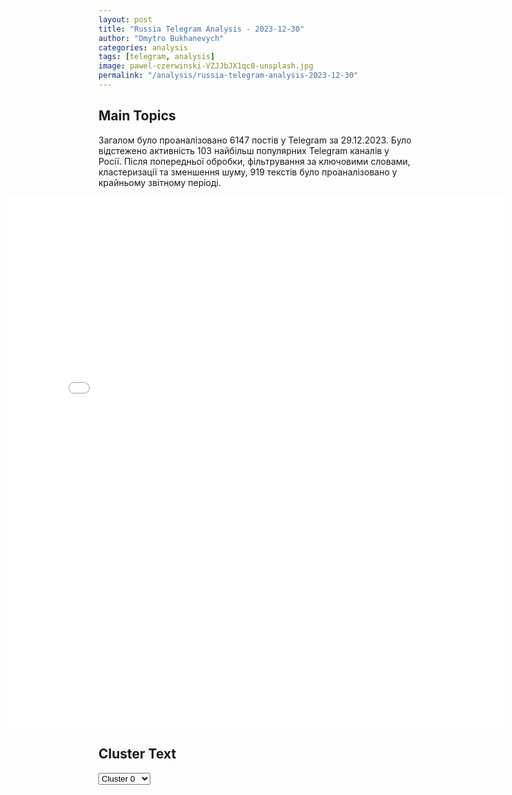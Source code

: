 ```yaml
---
layout: post
title: "Russia Telegram Analysis - 2023-12-30"
author: "Dmytro Bukhanevych"
categories: analysis
tags: [telegram, analysis]
image: pawel-czerwinski-VZJJbJX1qc0-unsplash.jpg
permalink: "/analysis/russia-telegram-analysis-2023-12-30"
---
```


<style>
    /* Adjusting iframe-container styles */
    .wide-iframe-container {
        width: calc(100% + 30vw);  /* Extending the width */
        margin-left: -15vw;       /* Negative margin to push to the left */
        overflow: hidden;         /* In case the iframe content spills over */
    }

    .wide-iframe-container iframe {
        width: 100%;  /* Making the iframe take the full width of its container */
        border: none; /* Removing any borders from the iframe */
    }

    /* Toggle mechanism */
    .hidden {
        display: none;
    }
    
    .show-content-target:checked + .show-content {
        display: block;
    }
</style>

<h2>Main Topics</h2>
<p>Загалом було проаналізовано 6147 постів у Telegram за 29.12.2023. Було відстежено активність 103 найбільш популярних Telegram каналів у Росії. Після попередньої обробки, фільтрування за ключовими словами, кластеризації та зменшення шуму, 919 текстів було проаналізовано у крайньому звітному періоді.</p>
<!-- Embedding Main Plotly Visualization -->
<div class="wide-iframe-container">
    <iframe src="{{site.baseurl}}/visualizations/2023-12-30/fig_topics_time.html" height="850"></iframe>
</div>


<h2>Cluster Text</h2>

<!-- Dropdown to select a cluster -->
<select id="clusterSelector" onchange="displayClusterText()">
<option value="0">Cluster 0</option><option value="1">Cluster 1</option><option value="2">Cluster 2</option><option value="3">Cluster 3</option><option value="4">Cluster 4</option><option value="5">Cluster 5</option><option value="6">Cluster 6</option><option value="7">Cluster 7</option><option value="8">Cluster 8</option><option value="9">Cluster 9</option><option value="10">Cluster 10</option><option value="11">Cluster 11</option><option value="12">Cluster 12</option><option value="13">Cluster 13</option><option value="14">Cluster 14</option><option value="15">Cluster 15</option>
</select>

<!-- Display area for the selected cluster's text -->
<div id="clusterTextDisplay" class="hidden"></div>

<script type="text/javascript">
    var clusterDetails = {"0": "<b>Total Posts:</b> 43<br><b>Date:</b> 2023-12-29 08:21:10+00:00<br><b>Author:</b> dnr_info_rf<br><b>Link:</b> https://t.me/s/dnr_info_rf/48840<br><b>Subscribers:</b> 682927<br><b>Text:</b> \u0422\u0435\u043a\u0441\u0442: \u0421\u043f\u0438\u043a\u0435\u0440 \u0412\u043e\u0437\u0434\u0443\u0448\u043d\u044b\u0445 \u0441\u0438\u043b \u0423\u043a\u0440\u0430\u0438\u043d\u044b \u042e\u0440\u0438\u0439 \u0418\u0433\u043d\u0430\u0442 - \u043e \u0441\u0435\u0433\u043e\u0434\u043d\u044f\u0448\u043d\u0435\u043c \u0440\u0430\u043a\u0435\u0442\u043d\u043e\u043c \u0443\u0434\u0430\u0440\u0435 \u043f\u043e \u043e\u0431\u044a\u0435\u043a\u0442\u0430\u043c \u0412\u0421\u0423 \u0438 \u0438\u043d\u0444\u0440\u0430\u0441\u0442\u0440\u0443\u043a\u0442\u0443\u0440\u0435: \u0421\u0442\u043e\u043b\u044c\u043a\u043e \u0446\u0435\u043b\u0435\u0439 \u043e\u0434\u043d\u043e\u0432\u0440\u0435\u043c\u0435\u043d\u043d\u043e \u043d\u0430 \u043d\u0430\u0448\u0435\u043c \u043c\u043e\u043d\u0438\u0442\u043e\u0440\u0435 \u043c\u044b \u0435\u0449\u0435 \u043d\u0435 \u0432\u0438\u0434\u0435\u043b\u0438. \u0420\u043e\u0441\u0441\u0438\u044f \u0441\u0435\u0433\u043e\u0434\u043d\u044f \u0437\u0430\u043f\u0443\u0441\u043a\u0430\u043b\u0430 \u0432\u0441\u0435 \u0440\u0430\u043a\u0435\u0442\u044b, \u043a\u0440\u043e\u043c\u0435 \"\u041a\u0430\u043b\u0438\u0431\u0440\u043e\u0432\". \u0410 \u0438\u043c\u0435\u043d\u043d\u043e - \"\u041a\u0438\u043d\u0436\u0430\u043b\u044b\", \u0431\u0430\u043b\u043b\u0438\u0441\u0442\u0438\u043a\u0443, \u0421-300, \u043a\u0440\u044b\u043b\u0430\u0442\u044b\u0435 \u0440\u0430\u043a\u0435\u0442\u044b, \u0411\u041f\u041b\u0410, \u0425-22 \u0438\u043b\u0438 \u0425-32. \u041e\u043a\u043e\u043b\u043e 18 \u0441\u0442\u0440\u0430\u0442\u0435\u0433\u0438\u0447\u0435\u0441\u043a\u0438\u0445 \u0431\u043e\u043c\u0431\u0430\u0440\u0434\u0438\u0440\u043e\u0432\u0449\u0438\u043a\u043e\u0432 \u0437\u0430\u043f\u0443\u0441\u043a\u0430\u043b\u0438 \u0425-101/\u0425-505.\u041f\u043e\u0434\u043f\u0438\u0441\u0430\u0442\u044c\u0441\u044f  |  \u041f\u0440\u0435\u0434\u043b\u043e\u0436\u0438\u0442\u044c \u043d\u043e\u0432\u043e\u0441\u0442\u044c", "1": "<b>Total Posts:</b> 74<br><b>Date:</b> 2023-12-29 22:14:29+00:00<br><b>Author:</b> truekpru<br><b>Link:</b> https://t.me/s/truekpru/140772<br><b>Subscribers:</b> 252952<br><b>Text:</b> \u0422\u0435\u043a\u0441\u0442: \u041f\u043e\u0441\u0442\u043f\u0440\u0435\u0434 \u0420\u0424 \u043f\u0440\u0438 \u041e\u041e\u041d \u0412\u0430\u0441\u0438\u043b\u0438\u0439 \u041d\u0435\u0431\u0435\u043d\u0437\u044f \u043d\u0430 \u0437\u0430\u0441\u0435\u0434\u0430\u043d\u0438\u0438 \u0421\u043e\u0432\u0435\u0442\u0430 \u0431\u0435\u0437\u043e\u043f\u0430\u0441\u043d\u043e\u0441\u0442\u0438 \u043f\u043e \u0423\u043a\u0440\u0430\u0438\u043d\u0435 \u0437\u0430\u044f\u0432\u0438\u043b, \u0447\u0442\u043e \u041a\u0438\u0435\u0432\u0443 \u0438 \u0417\u0430\u043f\u0430\u0434\u0443 \u0441\u043b\u0435\u0434\u0443\u0435\u0442 \"\u0436\u0434\u0430\u0442\u044c \u0432 \u0431\u043b\u0438\u0436\u0430\u0439\u0448\u0435\u0435 \u0432\u0440\u0435\u043c\u044f \u0441\u0430\u043c\u044b\u0445 \u043f\u043b\u043e\u0445\u0438\u0445 \u043d\u043e\u0432\u043e\u0441\u0442\u0435\u0439\".\u0414\u0438\u043f\u043b\u043e\u043c\u0430\u0442 \u0442\u0430\u043a\u0436\u0435 \u043e\u0442\u043c\u0435\u0442\u0438\u043b:-  \u0423 \u0423\u043a\u0440\u0430\u0438\u043d\u044b \u043d\u0435\u0442 \u0440\u0435\u0441\u0443\u0440\u0441\u043e\u0432 \u0434\u043b\u044f \u0443\u0434\u0435\u0440\u0436\u0430\u043d\u0438\u044f \u0441\u0438\u0442\u0443\u0430\u0446\u0438\u0438 \u043d\u0430 \u043b\u0438\u043d\u0438\u0438 \u0431\u043e\u0435\u0432\u043e\u0433\u043e \u0441\u043e\u043f\u0440\u0438\u043a\u043e\u0441\u043d\u043e\u0432\u0435\u043d\u0438\u044f;- \u041a\u0438\u0435\u0432\u0441\u043a\u0438\u0439 \u0440\u0435\u0436\u0438\u043c \u0440\u0430\u0437\u043c\u0435\u0449\u0430\u0435\u0442 \u0441\u0438\u0441\u0442\u0435\u043c\u044b \u043f\u0440\u043e\u0442\u0438\u0432\u043e\u0432\u043e\u0437\u0434\u0443\u0448\u043d\u043e\u0439 \u043e\u0431\u043e\u0440\u043e\u043d\u044b \u0432 \u0436\u0438\u043b\u044b\u0445 \u0440\u0430\u0439\u043e\u043d\u0430\u0445 \u0432 \u043d\u0430\u0440\u0443\u0448\u0435\u043d\u0438\u0435 \u043c\u0435\u0436\u0434\u0443\u043d\u0430\u0440\u043e\u0434\u043d\u043e\u0433\u043e \u043f\u0440\u0430\u0432\u0430;- \u0423\u043a\u0440\u0430\u0438\u043d\u0430 \u0444\u0430\u043a\u0442\u0438\u0447\u0435\u0441\u043a\u0438 \u0441\u0442\u0430\u043b\u0430 \u0447\u0430\u0441\u0442\u043d\u043e\u0439 \u0432\u043e\u0435\u043d\u043d\u043e\u0439 \u043a\u043e\u043c\u043f\u0430\u043d\u0438\u0435\u0439 \u0432 \u0440\u0443\u043a\u0430\u0445 \u0437\u0430\u043f\u0430\u0434\u043d\u044b\u0445 \u0441\u0442\u0440\u0430\u043d;- \u0417\u0430\u0434\u0430\u0447\u0430 \u0420\u043e\u0441\u0441\u0438\u0438 - \u043d\u0435 \u0434\u0430\u0442\u044c \u043a\u0438\u0435\u0432\u0441\u043a\u043e\u043c\u0443 \u0440\u0435\u0436\u0438\u043c\u0443 \u0443\u043d\u0438\u0447\u0442\u043e\u0436\u0438\u0442\u044c \u0441\u0432\u043e\u0439 \u043d\u0430\u0440\u043e\u0434.\u041f\u043e\u0434\u043f\u0438\u0441\u0430\u0442\u044c\u0441\u044f \u043d\u0430 @truekpru", "2": "<b>Total Posts:</b> 152<br><b>Date:</b> 2023-12-29 20:41:55+00:00<br><b>Author:</b> ostashkonews<br><b>Link:</b> https://t.me/s/OstashkoNews/112517<br><b>Subscribers:</b> 354746<br><b>Text:</b> \u0422\u0435\u043a\u0441\u0442: \ud83d\udea8 \u041d\u0430\u0434 \u0411\u0435\u043b\u0433\u043e\u0440\u043e\u0434\u043e\u043c \u0438 \u0411\u0435\u043b\u0433\u043e\u0440\u043e\u0434\u0441\u043a\u0438\u043c \u0440\u0430\u0439\u043e\u043d\u043e\u043c \u0441\u0440\u0430\u0431\u043e\u0442\u0430\u043b\u0430 \u043d\u0430\u0448\u0430 \u0441\u0438\u0441\u0442\u0435\u043c\u0430 \u041f\u0412\u041e - \u0441\u0431\u0438\u0442\u043e \u043d\u0435\u0441\u043a\u043e\u043b\u044c\u043a\u043e \u0432\u043e\u0437\u0434\u0443\u0448\u043d\u044b\u0445 \u0446\u0435\u043b\u0435\u0439 \u043d\u0430 \u043f\u043e\u0434\u043b\u0435\u0442\u0435 \u043a \u0433\u043e\u0440\u043e\u0434\u0443 \u2013 \u0433\u0443\u0431\u0435\u0440\u043d\u0430\u0442\u043e\u0440 \u0413\u043b\u0430\u0434\u043a\u043e\u0432\ud83d\udcdd \u00ab\u041e\u043f\u0435\u0440\u0430\u0442\u0438\u0432\u043d\u044b\u0435 \u0441\u043b\u0443\u0436\u0431\u044b \u0443\u0442\u043e\u0447\u043d\u044f\u044e\u0442 \u0438\u043d\u0444\u043e\u0440\u043c\u0430\u0446\u0438\u044e \u043e \u043f\u043e\u0441\u043b\u0435\u0434\u0441\u0442\u0432\u0438\u044f\u0445 \u043d\u0430 \u0437\u0435\u043c\u043b\u0435. \u041f\u043e \u043f\u0440\u0435\u0434\u0432\u0430\u0440\u0438\u0442\u0435\u043b\u044c\u043d\u044b\u043c \u0434\u0430\u043d\u043d\u044b\u043c, \u0435\u0441\u0442\u044c \u043e\u0434\u0438\u043d \u043f\u043e\u0433\u0438\u0431\u0448\u0438\u0439 \u0438 \u043e\u0434\u0438\u043d \u043f\u043e\u0441\u0442\u0440\u0430\u0434\u0430\u0432\u0448\u0438\u0439. \u0418\u043d\u0444\u043e\u0440\u043c\u0430\u0446\u0438\u044f \u0443\u0442\u043e\u0447\u043d\u044f\u0435\u0442\u0441\u044f. \u0412\u044b\u0435\u0445\u0430\u043b \u043d\u0430 \u043c\u0435\u0441\u0442\u043e \u043f\u0440\u043e\u0438\u0441\u0448\u0435\u0441\u0442\u0432\u0438\u044f\u00bb, \u2013 \u043d\u0430\u043f\u0438\u0441\u0430\u043b \u0433\u0443\u0431\u0435\u0440\u043d\u0430\u0442\u043e\u0440.", "3": "<b>Total Posts:</b> 17<br><b>Date:</b> 2023-12-29 07:30:01+00:00<br><b>Author:</b> readovkanews<br><b>Link:</b> https://t.me/s/readovkanews/71548<br><b>Subscribers:</b> 2313504<br><b>Text:</b> \u0422\u0435\u043a\u0441\u0442: \u0420\u0443\u0441\u0441\u043a\u0430\u044f \u0430\u0440\u043c\u0438\u044f \u043d\u0430\u043d\u0435\u0441\u043b\u0430 \u043c\u0430\u0441\u0441\u0438\u0440\u043e\u0432\u0430\u043d\u043d\u044b\u0439 \u043f\u0440\u0435\u0434\u043d\u043e\u0432\u043e\u0433\u043e\u0434\u043d\u0438\u0439 \u0443\u0434\u0430\u0440 \u043f\u043e \u0432\u0441\u0435\u0439 \u0442\u0435\u0440\u0440\u0438\u0442\u043e\u0440\u0438\u0438 \u0423\u043a\u0440\u0430\u0438\u043d\u044b \u2014 \u0431\u043e\u043b\u0435\u0435 \u0447\u0435\u043c 100 \u043f\u0440\u0438\u043b\u0435\u0442\u043e\u0432 \u0432 \u0440\u0430\u0437\u043b\u0438\u0447\u043d\u044b\u0445 \u0433\u043e\u0440\u043e\u0434\u0430\u0445 \u043d\u0435\u0437\u0430\u043b\u0435\u0436\u043d\u043e\u0439\u041f\u043e\u0441\u043b\u0435\u0434\u043d\u0435\u0435 \u0442\u0430\u043a\u043e\u0435 \u043c\u0430\u0441\u0448\u0442\u0430\u0431\u043d\u043e\u0435 \u0431\u043e\u0434\u0440\u043e\u0435 \u0443\u0442\u0440\u043e \u043d\u0430 \u0423\u043a\u0440\u0430\u0438\u043d\u0435 \u0431\u044b\u043b\u043e \u0435\u0449\u0435 \u043f\u043e \u0432\u0435\u0441\u043d\u0435, \u043d\u043e \u0441\u0435\u0433\u043e\u0434\u043d\u044f \u043d\u0430\u0448\u0438 \u0412\u041a\u0421 \u0432\u0441\u0435 \u0436\u0435 \u0440\u0435\u0448\u0438\u043b\u0438 \u0441\u043a\u0430\u0437\u0430\u0442\u044c \u041a\u0438\u0435\u0432\u0443 \u00ab\u0441 \u043d\u0430\u0441\u0442\u0443\u043f\u0430\u044e\u0449\u0438\u043c!\u00bb \u0438 \u0443\u0441\u0442\u0440\u043e\u0438\u0442\u044c \u043c\u0430\u0441\u0441\u0438\u0440\u043e\u0432\u0430\u043d\u043d\u044b\u0439 \u043d\u0430\u043b\u0435\u0442 \u0440\u0430\u043a\u0435\u0442 \u043d\u0430 \u043e\u0431\u044a\u0435\u043a\u0442\u044b \u0432\u043e\u0435\u043d\u043d\u043e\u0439 \u0438 \u043a\u0440\u0438\u0442\u0438\u0447\u0435\u0441\u043a\u043e\u0439 \u0438\u043d\u0444\u0440\u0430\u0441\u0442\u0440\u0443\u043a\u0442\u0443\u0440\u044b. \u0410\u0442\u0430\u043a\u0430 \u043d\u0430\u0447\u0430\u043b\u0430\u0441\u044c \u0441 \u0443\u0434\u0430\u0440\u043e\u0432 \u043f\u043e \u0425\u0430\u0440\u044c\u043a\u043e\u0432\u0443, \u0433\u0434\u0435 \u043f\u043e\u0441\u043b\u0435 \u044d\u0442\u043e\u0433\u043e \u043f\u043e\u044f\u0432\u0438\u043b\u0438\u0441\u044c \u043f\u0440\u043e\u0431\u043b\u0435\u043c\u044b \u0441 \u044d\u043b\u0435\u043a\u0442\u0440\u043e\u0441\u043d\u0430\u0431\u0436\u0435\u043d\u0438\u0435\u043c, \u0430 \u0437\u0430\u0442\u0435\u043c \u043d\u0430\u0448\u0438 \u0431\u043e\u0439\u0446\u044b \u043f\u0435\u0440\u0435\u0448\u043b\u0438 \u043a \u041c\u0438\u0433\u043e\u0440\u043e\u0434\u0441\u043a\u043e\u043c\u0443 \u0430\u044d\u0440\u043e\u0434\u0440\u043e\u043c\u0443 \u0432 \u041f\u043e\u043b\u0442\u0430\u0432\u0441\u043a\u043e\u0439 \u043e\u0431\u043b\u0430\u0441\u0442\u0438.\u041f\u043e\u043c\u0438\u043c\u043e \u044d\u0442\u043e\u0433\u043e, \u0435\u0449\u0435 \u0440\u044f\u0434 \u0433\u043e\u0440\u043e\u0434\u043e\u0432 \u0438 \u043e\u0431\u043b\u0430\u0441\u0442\u0435\u0439 \u043e\u043a\u0430\u0437\u0430\u043b\u0438\u0441\u044c \u043f\u043e\u0434 \u0443\u0434\u0430\u0440\u0430\u043c\u0438 \u0440\u0443\u0441\u0441\u043a\u043e\u0439 \u0430\u0440\u043c\u0438\u0438:\u2014 \u041a\u0438\u0435\u0432, \u0433\u0434\u0435 \u0440\u0443\u0441\u0441\u043a\u0430\u044f \u0430\u0440\u043c\u0438\u044f \u043f\u043e\u0440\u0430\u0437\u0438\u043b\u0430 \u0441\u043a\u043b\u0430\u0434\u0441\u043a\u0438\u0435 \u043f\u043e\u043c\u0435\u0449\u0435\u043d\u0438\u044f, \u0447\u0442\u043e \u043f\u043e\u0434\u0442\u0432\u0435\u0440\u0434\u0438\u043b \u0438 \u043c\u044d\u0440 \u041a\u043b\u0438\u0447\u043a\u043e;\u2014 \u0421\u0442\u0430\u0440\u043e\u043a\u043e\u043d\u0441\u0442\u0430\u043d\u0442\u0438\u043d\u043e\u0432 \u0425\u043c\u0435\u043b\u044c\u043d\u0438\u0446\u043a\u043e\u0439 \u043e\u0431\u043b\u0430\u0441\u0442\u0438, \u0433\u0434\u0435 \u0440\u0430\u0441\u043f\u043e\u043b\u043e\u0436\u0435\u043d \u0432\u043e\u0435\u043d\u043d\u044b\u0439 \u0430\u044d\u0440\u043e\u0434\u0440\u043e\u043c;\u2014 \u041e\u0434\u0435\u0441\u0441\u043a\u0430\u044f \u043e\u0431\u043b\u0430\u0441\u0442\u044c;\u2014 \u041b\u044c\u0432\u043e\u0432\u0441\u043a\u0430\u044f \u043e\u0431\u043b\u0430\u0441\u0442\u044c;\u2014 \u0417\u0430\u043f\u043e\u0440\u043e\u0436\u0441\u043a\u0430\u044f \u043e\u0431\u043b\u0430\u0441\u0442\u044c;\u2014 \u0422\u0435\u0440\u043d\u043e\u043f\u043e\u043b\u044c\u0441\u043a\u0430\u044f \u043e\u0431\u043b\u0430\u0441\u0442\u044c;\u2014 \u0414\u043d\u0435\u043f\u0440\u043e\u043f\u0435\u0442\u0440\u043e\u0432\u0441\u043a\u0430\u044f \u043e\u0431\u043b\u0430\u0441\u0442\u044c.\u041d\u0435\u0441\u043c\u043e\u0442\u0440\u044f \u043d\u0430 \u043e\u0431\u044a\u044f\u0432\u043b\u0435\u043d\u043d\u0443\u044e \u043f\u043e \u0432\u0441\u0435\u0439 \u0441\u0442\u0440\u0430\u043d\u0435 \u0432\u043e\u0437\u0434\u0443\u0448\u043d\u0443\u044e \u0442\u0440\u0435\u0432\u043e\u0433\u0443, \u0440\u0443\u0441\u0441\u043a\u0438\u0435 \u0440\u0430\u043a\u0435\u0442\u044b \u0442\u043e\u0447\u0435\u0447\u043d\u043e \u043f\u043e\u0440\u0430\u0437\u0438\u043b\u0438 \u043d\u0435\u043e\u0431\u0445\u043e\u0434\u0438\u043c\u044b\u0435 \u043e\u0431\u044a\u0435\u043a\u0442\u044b \u2014 \u043f\u043e\u043c\u0438\u043c\u043e \u0441\u043a\u043b\u0430\u0434\u0441\u043a\u0438\u0445 \u043f\u043e\u043c\u0435\u0449\u0435\u043d\u0438\u0439, \u0443\u0434\u0430\u0440\u044b \u043f\u0440\u0438\u0448\u043b\u0438\u0441\u044c \u043f\u043e \u043f\u043e\u0440\u0442\u043e\u0432\u044b\u043c \u043f\u0440\u0435\u0434\u043f\u0440\u0438\u044f\u0442\u0438\u044f\u043c, \u0441\u043a\u043b\u0430\u0434\u0430\u043c \u0413\u0421\u041c, \u0432\u043e\u0435\u043d\u043d\u044b\u043c \u0431\u0430\u0437\u0430\u043c. \u041d\u0430\u0448\u0430 \u0430\u0440\u043c\u0438\u044f \u043d\u0430\u043d\u043e\u0441\u0438\u043b\u0430 \u043b\u043e\u043a\u0430\u043b\u044c\u043d\u044b\u0435 \u0443\u0434\u0430\u0440\u044b, \u0443\u043d\u0438\u0447\u0442\u043e\u0436\u0430\u044f \u043a\u0440\u0438\u0442\u0438\u0447\u0435\u0441\u043a\u0443\u044e \u0438 \u0432\u043e\u0435\u043d\u043d\u0443\u044e \u0438\u043d\u0444\u0440\u0430\u0441\u0442\u0440\u0443\u043a\u0442\u0443\u0440\u0443 \u043f\u0440\u043e\u0442\u0438\u0432\u043d\u0438\u043a\u0430.", "4": "<b>Total Posts:</b> 83<br><b>Date:</b> 2023-12-29 13:42:01+00:00<br><b>Author:</b> boris_rozhin<br><b>Link:</b> https://t.me/s/boris_rozhin/107790<br><b>Subscribers:</b> 796522<br><b>Text:</b> \u0422\u0435\u043a\u0441\u0442: \u041c\u0430\u0441\u0441\u0438\u0440\u043e\u0432\u0430\u043d\u043d\u044b\u0439 \u0443\u0434\u0430\u0440 \u043f\u043e \u043e\u0431\u044a\u0435\u043a\u0442\u0430\u043c \u043d\u0430 \u0442\u0435\u0440\u0440\u0438\u0442\u043e\u0440\u0438\u0438 \u0423\u043a\u0440\u0430\u0438\u043d\u044b\u0421\u0435\u0433\u043e\u0434\u043d\u044f \u0412\u0421 \u0420\u0424 \u043d\u0430\u043d\u0435\u0441\u043b\u0438 \u043a\u043e\u043c\u0431\u0438\u043d\u0438\u0440\u043e\u0432\u0430\u043d\u043d\u044b\u0435 \u0443\u0434\u0430\u0440\u044b \u043f\u043e \u043e\u0431\u044a\u0435\u043a\u0442\u0430\u043c \u043f\u0440\u043e\u0442\u0438\u0432\u043d\u0438\u043a\u0430 \u0432 \u0442\u044b\u043b\u043e\u0432\u044b\u0445 \u0440\u0435\u0433\u0438\u043e\u043d\u0430\u0445 \u0442.\u043d. \u0423\u043a\u0440\u0430\u0438\u043d\u044b.\u2014 \u041d\u0435\u0441\u043a\u043e\u043b\u044c\u043a\u043e \u0434\u0435\u0441\u044f\u0442\u043a\u043e\u0432 \u0432\u0437\u0440\u044b\u0432\u043e\u0432 \u043f\u0440\u043e\u0433\u0440\u0435\u043c\u0435\u043b\u043e \u0432 \u0440\u0430\u0437\u043d\u044b\u0445 \u0440\u0430\u0439\u043e\u043d\u0430\u0445 \u0425\u0430\u0440\u044c\u043a\u043e\u0432\u0430. \u041c\u0435\u0441\u0442\u043d\u044b\u0435 \u0432\u043b\u0430\u0441\u0442\u0438 \u0437\u0430\u044f\u0432\u0438\u043b\u0438 \u043e \u043f\u043e\u0432\u0440\u0435\u0436\u0434\u0435\u043d\u0438\u0438 \u043f\u0440\u043e\u043c\u044b\u0448\u043b\u0435\u043d\u043d\u044b\u0445 \u043f\u0440\u0435\u0434\u043f\u0440\u0438\u044f\u0442\u0438\u0439, \u0441\u043a\u043b\u0430\u0434\u0441\u043a\u0438\u0445 \u043f\u043e\u043c\u0435\u0449\u0435\u043d\u0438\u0439 \u0438 \u0442\u0440\u0430\u043c\u0432\u0430\u0439\u043d\u043e\u0433\u043e \u0434\u0435\u043f\u043e, \u043a\u043e\u0442\u043e\u0440\u043e\u0435 \u043d\u0435\u043e\u0434\u043d\u043e\u043a\u0440\u0430\u0442\u043d\u043e \u0441\u0442\u0430\u043d\u043e\u0432\u0438\u043b\u043e\u0441\u044c \u0446\u0435\u043b\u044c\u044e \u0430\u0442\u0430\u043a\u0438. \u0422\u0430\u043a\u0436\u0435, \u043f\u043e \u043d\u0435\u043a\u043e\u0442\u043e\u0440\u044b\u043c \u0434\u0430\u043d\u043d\u044b\u043c, \u0443\u0434\u0430\u0440 \u0431\u044b\u043b \u043d\u0430\u043d\u0435\u0441\u0435\u043d \u043f\u043e \u0433\u043e\u0441\u043f\u0438\u0442\u0430\u043b\u044e \u0412\u0421\u0423 \u0432 \u041a\u0438\u0435\u0432\u0441\u043a\u043e\u043c \u0440\u0430\u0439\u043e\u043d\u0435 \u0433\u043e\u0440\u043e\u0434\u0430, \u043e\u0434\u043d\u043e\u0439 \u0438\u0437 \u0432\u043e\u0435\u043d\u043d\u044b\u0445 \u0447\u0430\u0441\u0442\u0435\u0439 \u043f\u0440\u043e\u0442\u0438\u0432\u043d\u0438\u043a\u0430 \u0438 \u043f\u043e \u0442\u0430\u043d\u043a\u043e\u0432\u043e\u043c\u0443 \u0437\u0430\u0432\u043e\u0434\u0443 \u0438\u043c\u0435\u043d\u0438 \u041c\u0430\u043b\u044b\u0448\u0435\u0432\u0430.\u2014 \u0412 \u041e\u0434\u0435\u0441\u0441\u0435 \u0431\u044b\u043b \u043d\u0430\u043d\u0435\u0441\u0435\u043d \u0443\u0434\u0430\u0440 \u043f\u043e \u043f\u043e\u0440\u0442\u043e\u0432\u043e\u0439 \u0438\u043d\u0444\u0440\u0430\u0441\u0442\u0440\u0443\u043a\u0442\u0443\u0440\u0435, \u0432\u043b\u0430\u0441\u0442\u0438 \u0442\u0430\u043a\u0436\u0435 \u043e\u0442\u0447\u0438\u0442\u0430\u043b\u0438\u0441\u044c \u043e \u043f\u043e\u043f\u0430\u0434\u0430\u043d\u0438\u0438 \u043f\u043e \u00ab\u0437\u0430\u043a\u043e\u043d\u0441\u0435\u0440\u0432\u0438\u0440\u043e\u0432\u0430\u043d\u043d\u043e\u043c\u0443\u00bb \u043f\u0440\u043e\u043c\u044b\u0448\u043b\u0435\u043d\u043d\u043e\u043c\u0443 \u043e\u0431\u044a\u0435\u043a\u0442\u0443. \u041a\u0440\u043e\u043c\u0435 \u0442\u043e\u0433\u043e, \u0440\u0430\u043d\u0435\u0435 \u0432 \u043e\u0431\u043b\u0430\u0441\u0442\u0438 \u0431\u044b\u043b \u043f\u043e\u0440\u0430\u0436\u0435\u043d \u0441\u043a\u043b\u0430\u0434 \u0431\u043e\u0435\u043f\u0440\u0438\u043f\u0430\u0441\u043e\u0432 \u0432 \u0411\u0435\u043b\u044f\u0435\u0432\u043a\u0435, \u043f\u043e\u0441\u043b\u0435 \u0447\u0435\u0433\u043e \u043d\u0430\u0447\u0430\u043b\u0430\u0441\u044c \u0434\u0435\u0442\u043e\u043d\u0430\u0446\u0438\u044f \u0431\u043e\u0435\u043f\u0440\u0438\u043f\u0430\u0441\u043e\u0432. \u0423\u0442\u0440\u043e\u043c \u043e\u0431\u043b\u043e\u043c\u043a\u0438 \u0441\u0431\u0438\u0442\u043e\u0439 \u043d\u0430\u0434 \u0436\u0438\u043b\u044b\u043c \u0440\u0430\u0439\u043e\u043d\u043e\u043c \u0440\u0430\u043a\u0435\u0442\u044b \u0443\u043f\u0430\u043b\u0438 \u043d\u0430 \u043c\u043d\u043e\u0433\u043e\u043a\u0432\u0430\u0440\u0442\u0438\u0440\u043d\u044b\u0439 \u0434\u043e\u043c, \u0435\u0441\u0442\u044c \u0436\u0435\u0440\u0442\u0432\u044b \u0441\u0440\u0435\u0434\u0438 \u043d\u0430\u0441\u0435\u043b\u0435\u043d\u0438\u044f.\u2014 \u0412 \u041a\u0438\u0435\u0432\u0435 \u0446\u0435\u043b\u044c\u044e \u043d\u0430\u043b\u0435\u0442\u0430 \u0441\u0442\u0430\u043b\u0438 \u0441\u043a\u043b\u0430\u0434\u0441\u043a\u0438\u0435 \u043f\u043e\u043c\u0435\u0449\u0435\u043d\u0438\u044f \u0432 \u041f\u043e\u0434\u043e\u043b\u044c\u0441\u043a\u043e\u043c \u0440\u0430\u0439\u043e\u043d\u0435, \u043a\u043e\u0442\u043e\u0440\u044b\u0435, \u043f\u0440\u0435\u0434\u043f\u043e\u043b\u043e\u0436\u0438\u0442\u0435\u043b\u044c\u043d\u043e, \u043c\u043e\u0433\u043b\u0438 \u0438\u0441\u043f\u043e\u043b\u044c\u0437\u043e\u0432\u0430\u0442\u044c\u0441\u044f \u043f\u0440\u043e\u0442\u0438\u0432\u043d\u0438\u043a\u043e\u043c \u0434\u043b\u044f \u0445\u0440\u0430\u043d\u0435\u043d\u0438\u044f \u043e\u0440\u0443\u0436\u0438\u044f. \u041d\u0430 \u043c\u0435\u0441\u0442\u0435 \u0443\u0434\u0430\u0440\u043e\u0432 \u043f\u0440\u043e\u0434\u043e\u043b\u0436\u0430\u0435\u0442\u0441\u044f \u0440\u0430\u0437\u0431\u043e\u0440 \u0437\u0430\u0432\u0430\u043b\u043e\u0432. \u041a\u0440\u043e\u043c\u0435 \u0442\u043e\u0433\u043e, \u043f\u043e\u0434 \u0443\u0434\u0430\u0440 \u043f\u043e\u043f\u0430\u043b\u0430 \u0441\u0442\u0430\u043d\u0446\u0438\u044f \u043c\u0435\u0442\u0440\u043e \u041b\u0443\u043a\u044c\u044f\u043d\u043e\u0432\u0441\u043a\u0430\u044f, \u043d\u0430\u043f\u0440\u043e\u0442\u0438\u0432 \u043a\u043e\u0442\u043e\u0440\u043e\u0439 \u0440\u0430\u0441\u043f\u043e\u043b\u043e\u0436\u0435\u043d \u0440\u0430\u043a\u0435\u0442\u043d\u044b\u0439 \u0437\u0430\u0432\u043e\u0434 \u00ab\u0410\u0440\u0442\u0435\u043c\u00bb. \u0417\u0434\u0435\u0441\u044c \u0442\u0430\u043a\u0436\u0435 \u043e\u0442\u043b\u0438\u0447\u0438\u043b\u0430\u0441\u044c \u041f\u0412\u041e: \u043d\u0430 \u043a\u0430\u0434\u0440\u0430\u0445 \u043e\u0431\u044a\u0435\u043a\u0442\u0438\u0432\u043d\u043e\u0433\u043e \u043a\u043e\u043d\u0442\u0440\u043e\u043b\u044f \u0437\u0430\u0444\u0438\u043a\u0441\u0438\u0440\u043e\u0432\u0430\u043d\u043e \u043f\u043e\u043f\u0430\u0434\u0430\u043d\u0438\u0435 \u043d\u0435\u0438\u0441\u043f\u0440\u0430\u0432\u043d\u043e\u0439 \u0440\u0430\u043a\u0435\u0442\u044b \u0432 \u0436\u0438\u043b\u043e\u0439 \u0434\u043e\u043c \u0432 \u0421\u0432\u044f\u0442\u043e\u0448\u0438\u043d\u0441\u043a\u043e\u043c \u0440\u0430\u0439\u043e\u043d\u0435.\u2014 \u0412 \u0417\u0430\u043f\u043e\u0440\u043e\u0436\u044c\u0435 \u0443\u0434\u0430\u0440 \u0431\u044b\u043b \u043d\u0430\u043d\u0435\u0441\u0435\u043d \u043f\u043e \u0438\u043d\u0444\u0440\u0430\u0441\u0442\u0440\u0443\u043a\u0442\u0443\u0440\u043d\u043e\u043c\u0443 \u043e\u0431\u044a\u0435\u043a\u0442\u0443 \u0432 \u0433\u043e\u0440\u043e\u0434\u0435.\u2014 \u0412 \u0414\u043d\u0435\u043f\u0440\u043e\u043f\u0435\u0442\u0440\u043e\u0432\u0441\u043a\u0435 \u0440\u0430\u043a\u0435\u0442\u044b \u043f\u043e\u043f\u0430\u043b\u0438 \u0432 \u043e\u0442\u0434\u0435\u043b\u0435\u043d\u0438\u0435 \u0440\u043e\u0434\u0434\u043e\u043c\u0430 \u0438 \u0442\u043e\u0440\u0433\u043e\u0432\u044b\u0439 \u0446\u0435\u043d\u0442\u0440 \u043d\u0430\u043f\u0440\u043e\u0442\u0438\u0432. \u041f\u043e \u043d\u0430\u0448\u0438\u043c \u0434\u0430\u043d\u043d\u044b\u043c, \u0446\u0435\u043b\u044c\u044e \u0431\u044b\u043b \u043f\u0443\u043d\u043a\u0442 \u043f\u043e\u0441\u0442\u043e\u044f\u043d\u043d\u043e\u0439 \u0434\u0438\u0441\u043b\u043e\u043a\u0430\u0446\u0438\u0438 \u043f\u0440\u043e\u0442\u0438\u0432\u043d\u0438\u043a\u0430 \u0432 \u044d\u0442\u043e\u043c \u0440\u0430\u0439\u043e\u043d\u0435.\u2014 \u041d\u043e\u0447\u044c\u044e \u00ab\u0413\u0435\u0440\u0430\u043d\u0438\u00bb \u0430\u0442\u0430\u043a\u043e\u0432\u0430\u043b\u0438 \u0432 \u043e\u0447\u0435\u0440\u0435\u0434\u043d\u043e\u0439 \u0440\u0430\u0437 \u0432\u043e\u0435\u043d\u043d\u044b\u0439 \u0430\u044d\u0440\u043e\u0434\u0440\u043e\u043c \u0432 \u0421\u0442\u0430\u0440\u043e\u043a\u043e\u043d\u0441\u0442\u0430\u043d\u0442\u0438\u043d\u043e\u0432\u0435.\u2014 \u0412\u043e \u041b\u044c\u0432\u043e\u0432\u0435 \u043c\u0435\u0441\u0442\u043d\u044b\u0435 \u0432\u043b\u0430\u0441\u0442\u0438 \u043f\u043e\u043a\u0430\u0437\u0430\u043b\u0438 \u043a\u0430\u0434\u0440\u044b \u043f\u043e\u043f\u0430\u0434\u0430\u043d\u0438\u044f \u043e\u0431\u043b\u043e\u043c\u043a\u043e\u0432 \u0440\u0430\u043a\u0435\u0442\u044b \u0432 \u0436\u0438\u043b\u043e\u0439 \u0434\u043e\u043c.\u041a\u0440\u043e\u043c\u0435 \u0442\u043e\u0433\u043e, \u0432\u0437\u0440\u044b\u0432\u044b \u0442\u0430\u043a\u0436\u0435 \u0437\u0432\u0443\u0447\u0430\u043b\u0438 \u0432 \u0425\u0435\u0440\u0441\u043e\u043d\u0435, \u041d\u0438\u043a\u043e\u043b\u0430\u0435\u0432\u0435, \u041a\u0440\u0438\u0432\u043e\u043c \u0420\u043e\u0433\u0435, \u041a\u043e\u043d\u043e\u0442\u043e\u043f\u0435 \u0438 \u041a\u0438\u0440\u043e\u0432\u043e\u0433\u0440\u0430\u0434\u0435: \u0438\u043d\u0444\u043e\u0440\u043c\u0430\u0446\u0438\u044f \u043e \u043f\u043e\u0440\u0430\u0436\u0435\u043d\u043d\u044b\u0445 \u0446\u0435\u043b\u044f\u0445 \u0443\u0442\u043e\u0447\u043d\u044f\u0435\u0442\u0441\u044f.@rybar", "5": "<b>Total Posts:</b> 39<br><b>Date:</b> 2023-12-29 08:33:00+00:00<br><b>Author:</b> boris_rozhin<br><b>Link:</b> https://t.me/s/boris_rozhin/107759<br><b>Subscribers:</b> 796522<br><b>Text:</b> \u0422\u0435\u043a\u0441\u0442: #\u0421\u0432\u043e\u0434\u043a\u0430 \u043d\u0430 \u0443\u0442\u0440\u043e 29 \u0434\u0435\u043a\u0430\u0431\u0440\u044f 2023 \u0433.\u25aa\ufe0f\u041d\u043e\u0447\u043d\u044b\u0435 \u0443\u0434\u0430\u0440\u044b \u043f\u043e \u0442\u044b\u043b\u0430\u043c \u043f\u0440\u043e\u0442\u0438\u0432\u043d\u0438\u043a\u0430 \u0441\u0435\u0433\u043e\u0434\u043d\u044f \u043d\u043e\u0441\u0438\u043b\u0438 \u043c\u0430\u0441\u0441\u0438\u0440\u043e\u0432\u0430\u043d\u043d\u044b\u0439 \u0445\u0430\u0440\u0430\u043a\u0442\u0435\u0440. \u00ab\u0413\u0435\u0440\u0430\u043d\u0438\u00bb \u0440\u0430\u0431\u043e\u0442\u0430\u043b\u0438 \u043f\u043e \u0427\u0435\u0440\u043d\u0438\u0433\u043e\u0432\u0441\u043a\u043e\u0439, \u041a\u0438\u0435\u0432\u0441\u043a\u043e\u0439, \u041d\u0438\u043a\u043e\u043b\u0430\u0435\u0432\u0441\u043a\u043e\u0439, \u041a\u0438\u0440\u043e\u0432\u043e\u0433\u0440\u0430\u0434\u0441\u043a\u043e\u0439 \u0438 \u041e\u0434\u0435\u0441\u0441\u043a\u043e\u0439 \u043e\u0431\u043b\u0430\u0441\u0442\u044f\u043c. \u041e\u0441\u043e\u0431\u0435\u043d\u043d\u043e \u0441\u0438\u043b\u044c\u043d\u044b\u0435 \u0443\u0434\u0430\u0440\u044b \u0411\u041f\u041b\u0410 \u043f\u0440\u0438\u0448\u043b\u0438\u0441\u044c \u043f\u043e \u041e\u0434\u0435\u0441\u0441\u043a\u043e\u0439 \u043e\u0431\u043b\u0430\u0441\u0442\u0438. \u0421\u043e\u043e\u0431\u0449\u0430\u043b\u0438 \u043e \u043f\u0440\u0438\u043c\u0435\u043d\u0435\u043d\u0438\u0438 \u043d\u043e\u0432\u043e\u0439 \u043c\u043e\u0434\u0438\u0444\u0438\u043a\u0430\u0446\u0438\u0438 \u044d\u0442\u043e\u0439 \u0441\u0435\u0440\u0438\u0438 \u0443\u0434\u0430\u0440\u043d\u044b\u0445 \u0434\u0440\u043e\u043d\u043e\u0432 \u2013 \u0438\u0437 \u0443\u043b\u0443\u0447\u0448\u0435\u043d\u043d\u044b\u0445 \u043c\u0430\u0442\u0435\u0440\u0438\u0430\u043b\u043e\u0432 \u0438 \u0441 \u0440\u0435\u0430\u043a\u0442\u0438\u0432\u043d\u044b\u043c\u0438 \u0434\u0432\u0438\u0433\u0430\u0442\u0435\u043b\u044f\u043c\u0438. \u0412\u043e \u041b\u044c\u0432\u043e\u0432\u0435, \u0427\u0435\u0440\u043a\u0430\u0441\u0441\u0430\u0445 \u0438 \u0425\u0430\u0440\u044c\u043a\u043e\u0432\u0435 \u0432\u0437\u0440\u044b\u0432\u044b \u0437\u0432\u0443\u0447\u0430\u043b\u0438 \u043f\u043e\u0434 \u0443\u0442\u0440\u043e, \u043f\u0443\u0441\u043a\u0438 \u0440\u0430\u043a\u0435\u0442 \u0431\u044b\u043b\u0438 \u0441 18 \u0441\u0430\u043c\u043e\u043b\u0435\u0442\u043e\u0432 \u0422\u0423-22\u041c3 \u0438 \u0422\u0423-95\u043c\u0441. \u0412\u043c\u0435\u0441\u0442\u0435 \u0441 \u043b\u043e\u0436\u043d\u044b\u043c\u0438 \u0446\u0435\u043b\u044f\u043c\u0438 \u043f\u0440\u0438\u043c\u0435\u043d\u044f\u043b\u0438\u0441\u044c \u0425-22. \u0422\u0430\u043a\u0436\u0435 \u0440\u0430\u0431\u043e\u0442\u0430\u043b\u043e \u0440\u0430\u043a\u0435\u0442\u043d\u043e\u0435 \u0432\u043e\u043e\u0440\u0443\u0436\u0435\u043d\u0438\u0435 \u043d\u0430\u0437\u0435\u043c\u043d\u043e\u0433\u043e \u0431\u0430\u0437\u0438\u0440\u043e\u0432\u0430\u043d\u0438\u044f.\u25aa\ufe0f\u041d\u0430 \u043d\u0430\u0448\u0435\u043c \u0431\u0435\u0440\u0435\u0433\u0443 \u0425\u0435\u0440\u0441\u043e\u043d\u0441\u043a\u043e\u0439 \u043e\u0431\u043b\u0430\u0441\u0442\u0438 \u0432 \u041a\u0440\u044b\u043d\u043a\u0430\u0445, \u043f\u0440\u0430\u043a\u0442\u0438\u0447\u0435\u0441\u043a\u0438 \u0441\u0442\u0435\u0440\u0442\u044b\u0445 \u043f\u043e\u0441\u0442\u043e\u044f\u043d\u043d\u044b\u043c\u0438 \u0443\u0434\u0430\u0440\u0430\u043c\u0438 \u0430\u0440\u0442\u0438\u043b\u043b\u0435\u0440\u0438\u0438 \u0438 \u0430\u0432\u0438\u0430\u0446\u0438\u0438, \u043f\u0440\u043e\u0434\u043e\u043b\u0436\u0430\u044e\u0442\u0441\u044f \u0431\u043e\u0438. \u0412\u0440\u0430\u0433 \u043f\u043e-\u043f\u0440\u0435\u0436\u043d\u0435\u043c\u0443 \u043d\u0435 \u0441\u0447\u0438\u0442\u0430\u0435\u0442\u0441\u044f \u0441 \u043f\u043e\u0442\u0435\u0440\u044f\u043c\u0438 \u043a\u0430\u043a \u0432 \u0441\u0430\u043c\u043e\u043c \u043d\u0430\u0441\u0435\u043b\u0435\u043d\u043d\u043e\u043c \u043f\u0443\u043d\u043a\u0442\u0435, \u0442\u0430\u043a \u0438 \u0432 \u0445\u043e\u0434\u0435 \u043f\u0435\u0440\u0435\u0431\u0440\u043e\u0441\u043a\u0438 \u0436\u0438\u0432\u043e\u0439 \u0441\u0438\u043b\u044b \u0447\u0435\u0440\u0435\u0437 \u0414\u043d\u0435\u043f\u0440.\u25aa\ufe0f\u041d\u0430 \u0417\u0430\u043f\u043e\u0440\u043e\u0436\u0441\u043a\u043e\u043c \u0444\u0440\u043e\u043d\u0442\u0435 \u0443 \u0412\u0435\u0440\u0431\u043e\u0432\u043e\u0433\u043e \u0432\u0447\u0435\u0440\u0430 \u0443\u0442\u0440\u043e\u043c \u0443\u043d\u0438\u0447\u0442\u043e\u0436\u0435\u043d\u0430 \u043c\u0430\u043b\u0430\u044f \u0433\u0440\u0443\u043f\u043f\u0430 \u043f\u0435\u0445\u043e\u0442\u044b \u043f\u0440\u043e\u0442\u0438\u0432\u043d\u0438\u043a\u0430. \u0412\u0431\u043b\u0438\u0437\u0438 \u0420\u0430\u0431\u043e\u0442\u0438\u043d\u043e \u0412\u0421 \u0420\u043e\u0441\u0441\u0438\u0438 \u0430\u0442\u0430\u043a\u043e\u0432\u0430\u043b\u0438 \u043e\u043f\u043e\u0440\u043d\u044b\u0435 \u043f\u0443\u043d\u043a\u0442\u044b \u043f\u0440\u043e\u0442\u0438\u0432\u043d\u0438\u043a\u0430 \u043f\u043e\u0441\u043b\u0435 \u0430\u0440\u0442\u043f\u043e\u0434\u0433\u043e\u0442\u043e\u0432\u043a\u0438. \u041f\u043e \u0441\u043a\u043e\u043f\u043b\u0435\u043d\u0438\u044e \u0436\u0438\u0432\u043e\u0439 \u0441\u0438\u043b\u044b \u0432\u0440\u0430\u0433\u0430 \u0432 \u043b\u0435\u0441\u043e\u043f\u043e\u0441\u0430\u0434\u043a\u0430\u0445 \u0440\u0430\u0431\u043e\u0442\u0430\u043b\u0438 \u0424\u0410\u0411 \u0441 \u0423\u041c\u041f\u041a.\u25aa\ufe0f\u041d\u0430 \u0441\u0435\u0432\u0435\u0440\u043d\u043e\u043c \u0432\u044b\u0441\u0442\u0443\u043f\u0435 \u0444\u0440\u043e\u043d\u0442\u0430 \u0443 \u0410\u0432\u0434\u0435\u0435\u0432\u043a\u0438 \u0438\u0434\u0443\u0442 \u0442\u044f\u0436\u0435\u043b\u044b\u0435 \u0431\u043e\u0438. \u0421\u0440\u0430\u0436\u0435\u043d\u0438\u0435 \u043d\u0435 \u043f\u0440\u0435\u043a\u0440\u0430\u0449\u0430\u0435\u0442\u0441\u044f \u0443 \u0421\u0442\u0435\u043f\u043e\u0432\u043e\u0433\u043e, \u0432\u0440\u0430\u0433 \u043f\u043e\u0434\u0442\u044f\u0433\u0438\u0432\u0430\u0435\u0442 \u0440\u0435\u0437\u0435\u0440\u0432\u044b \u0432 \u0440\u0430\u0439\u043e\u043d \u043d.\u043f. \u0411\u0435\u0440\u0434\u044b\u0447\u0438, \u0432 \u0442\u043e\u043c \u0447\u0438\u0441\u043b\u0435 \u0442\u0430\u043d\u043a\u0438 \u0438 \u0431\u0440\u043e\u043d\u0435\u0442\u0435\u0445\u043d\u0438\u043a\u0443. \u0412\u0421\u0423 \u043f\u043b\u0430\u043d\u0438\u0440\u0443\u044e\u0442 \u043d\u0430\u0440\u0430\u0441\u0442\u0438\u0442\u044c \u043f\u0440\u0438\u043c\u0435\u043d\u0435\u043d\u0438\u0435 FPV-\u0434\u0440\u043e\u043d\u043e\u0432, \u043e\u043f\u0440\u0435\u0434\u0435\u043b\u0435\u043d\u043d\u0430\u044f \u043d\u0435\u0445\u0432\u0430\u0442\u043a\u0430 \u0430\u0440\u0442\u0438\u043b\u043b\u0435\u0440\u0438\u0439\u0441\u043a\u0438\u0445 \u0441\u043d\u0430\u0440\u044f\u0434\u043e\u0432 \u0443 \u0432\u0440\u0430\u0433\u0430 \u043d\u0430 \u043d\u0430\u043f\u0440\u0430\u0432\u043b\u0435\u043d\u0438\u0438 \u0432\u0441\u0435 \u0436\u0435 \u0435\u0441\u0442\u044c.\u25aa\ufe0f\u0422\u044f\u0436\u0435\u043b\u044b\u0435 \u0431\u043e\u0438 \u0438\u0434\u0443\u0442 \u043d\u0430 \u0441\u0435\u0432\u0435\u0440\u0435 \u043d\u0430\u043f\u0440\u0430\u0432\u043b\u0435\u043d\u0438\u044f \u043d\u0430 \u0427\u0430\u0441\u043e\u0432 \u042f\u0440 \u0443 \u0411\u043e\u0433\u0434\u0430\u043d\u043e\u0432\u043a\u0438, \u0432 \u043a\u043e\u0442\u043e\u0440\u043e\u0439 \u0432\u0441\u0435 \u0436\u0435 \u0437\u0430\u043a\u0440\u0435\u043f\u043b\u044f\u044e\u0442\u0441\u044f \u043d\u0430\u0448\u0438 \u0432\u043e\u0439\u0441\u043a\u0430, \u0443 \u0425\u0440\u043e\u043c\u043e\u0432\u043e \u0438 \u0418\u0432\u0430\u043d\u043e\u0432\u0441\u043a\u043e\u0433\u043e (\u041a\u0440\u0430\u0441\u043d\u043e\u0433\u043e). \u041d\u0430 \u044e\u0433\u0435 \u0443 \u0410\u043d\u0434\u0440\u0435\u0435\u0432\u043a\u0438 \u0441\u043e\u043e\u0431\u0449\u0430\u043b\u0438 \u043e \u043f\u0440\u043e\u0434\u0432\u0438\u0436\u0435\u043d\u0438\u0438 \u043d\u0430\u0448\u0438\u0445 \u0432\u043e\u0439\u0441\u043a \u0432 \u0440\u0430\u0439\u043e\u043d\u0435 \u0436/\u0434 \u043f\u043e\u043b\u043e\u0442\u043d\u0430.\u25aa\ufe0f\u041f\u0440\u043e\u0434\u043e\u043b\u0436\u0430\u044e\u0442\u0441\u044f \u0431\u043e\u0438 \u043d\u0430 \u0422\u043e\u0440\u0441\u043a\u043e\u043c \u0432\u044b\u0441\u0442\u0443\u043f\u0435 \u0438 \u0432 \u0421\u0435\u0440\u0435\u0431\u0440\u044f\u043d\u0441\u043a\u043e\u043c \u043b\u0435\u0441\u043d\u0438\u0447\u0435\u0441\u0442\u0432\u0435.\u25aa\ufe0f\u041d\u043e\u0447\u044c\u044e \u0411\u041f\u041b\u0410 \u0441\u0430\u043c\u043e\u043b\u0435\u0442\u043d\u043e\u0433\u043e \u0442\u0438\u043f\u0430 \u0443\u043d\u0438\u0447\u0442\u043e\u0436\u0435\u043d \u043d\u0430\u0434 \u041a\u0443\u0440\u0441\u043a\u043e\u0439 \u043e\u0431\u043b\u0430\u0441\u0442\u044c\u044e. \u0412\u0447\u0435\u0440\u0430 \u0412\u0421\u0423 \u0430\u043a\u0442\u0438\u0432\u0438\u0437\u0438\u0440\u043e\u0432\u0430\u043b\u0438 \u0443\u0434\u0430\u0440\u044b \u043f\u043e \u043f\u0440\u0438\u0444\u0440\u043e\u043d\u0442\u043e\u0432\u044b\u043c \u0440\u0435\u0433\u0438\u043e\u043d\u0430\u043c. \u0412 \u0411\u0435\u043b\u0433\u043e\u0440\u043e\u0434\u0441\u043a\u043e\u0439 \u043e\u0431\u043b\u0430\u0441\u0442\u0438 \u043e\u0431\u0441\u0442\u0440\u0435\u043b\u044f\u043d\u044b \u0414\u0440\u043e\u043d\u043e\u0432\u043a\u0430 \u0413\u0440\u0430\u0439\u0432\u043e\u0440\u043e\u043d\u0441\u043a\u043e\u0433\u043e \u0433\u043e\u0440\u043e\u0434\u0441\u043a\u043e\u0433\u043e \u043e\u043a\u0440\u0443\u0433\u0430 \u0438 \u041d\u043e\u0432\u0430\u044f \u0422\u0430\u0432\u043e\u043b\u0436\u0430\u043d\u043a\u0430 \u0428\u0435\u0431\u0435\u043a\u0438\u043d\u0441\u043a\u043e\u0433\u043e \u0433\u043e\u0440\u043e\u0434\u0441\u043a\u043e\u0433\u043e \u043e\u043a\u0440\u0443\u0433\u0430. \u0412 \u043d.\u043f. \u041c\u043e\u043a\u0440\u0430\u044f \u041e\u0440\u043b\u043e\u0432\u043a\u0430 \u043e\u0442 \u0432\u0437\u0440\u044b\u0432\u044b \u0434\u0440\u043e\u043d\u0430-\u043a\u0430\u043c\u0438\u043a\u0430\u0434\u0437\u0435 \u0440\u0430\u043d\u0435\u043d\u0438\u044f \u043f\u043e\u043b\u0443\u0447\u0438\u043b \u043c\u0438\u0440\u043d\u044b\u0439 \u0436\u0438\u0442\u0435\u043b\u044c. \u0412 \u0411\u0440\u044f\u043d\u0441\u043a\u043e\u0439 \u043e\u0431\u043b\u0430\u0441\u0442\u0438 \u0432\u0440\u0430\u0433 \u0432\u044b\u043f\u0443\u0441\u0442\u0438\u043b 15 \u0441\u043d\u0430\u0440\u044f\u0434\u043e\u0432 \u043f\u043e \u043d.\u043f. \u0421\u0443\u0437\u0435\u043c\u043a\u0430, \u0440\u0430\u043d\u0435\u043d\u0430 \u0436\u0435\u043d\u0449\u0438\u043d\u0430. \u0412 \u041a\u0443\u0440\u0441\u043a\u043e\u0439 \u043e\u0431\u043b\u0430\u0441\u0442\u0438  \u043e\u0431\u0441\u0442\u0440\u0435\u043b\u044f\u043d\u044b \u0441\u0435\u043b\u0430 \u0413\u043e\u0440\u0434\u0435\u0435\u0432\u043a\u0430 \u0438 \u0423\u0441\u043f\u0435\u043d\u043e\u0432\u043a\u0430 \u041a\u043e\u0440\u0435\u043d\u0435\u0432\u0441\u043a\u043e\u0433\u043e \u0440\u0430\u0439\u043e\u043d\u0430, \u0430 \u0442\u0430\u043a\u0436\u0435 \u0422\u0451\u0442\u043a\u0438\u043d\u043e \u0413\u043b\u0443\u0448\u043a\u043e\u0432\u0441\u043a\u043e\u0433\u043e \u0440\u0430\u0439\u043e\u043d\u0430. \u0412\u0440\u0430\u0433 \u0432\u044b\u043f\u0443\u0441\u0442\u0438\u043b \u043f\u043e \u0414\u041d\u0420 235 \u0441\u043d\u0430\u0440\u044f\u0434\u043e\u0432. \u0412 \u0414\u043e\u043d\u0435\u0446\u043a\u0435 \u0438 \u0413\u043e\u0440\u043b\u043e\u0432\u043a\u0435 \u0440\u0430\u043d\u0435\u043d\u044b \u0442\u0440\u043e\u0435 \u0433\u0440\u0430\u0436\u0434\u0430\u043d\u0441\u043a\u0438\u0445. \u0421\u0432\u043e\u0434\u043a\u0443 \u0441\u043e\u0441\u0442\u0430\u0432\u0438\u043b\u0438: \u0414\u0432\u0430 \u043c\u0430\u0439\u043e\u0440\u0430", "6": "<b>Total Posts:</b> 52<br><b>Date:</b> 2023-12-29 13:47:21+00:00<br><b>Author:</b> solovievlive<br><b>Link:</b> https://t.me/s/SolovievLive/230777<br><b>Subscribers:</b> 1271901<br><b>Text:</b> \u0422\u0435\u043a\u0441\u0442: \u26a1\ufe0f\u26a1\ufe0f\u26a1\ufe0f\u26a1\ufe0f \u041f\u043e\u0431\u044b\u0432\u0430\u043b \u0432 \u043e\u0441\u0432\u043e\u0431\u043e\u0436\u0434\u0435\u043d\u043d\u043e\u0439 \u041c\u0430\u0440\u044c\u0438\u043d\u043a\u0435. \u041f\u043e\u043e\u0431\u0449\u0430\u043b\u0441\u044f \u0441 \u0431\u0435\u0441\u0441\u0442\u0440\u0430\u0448\u043d\u044b\u043c\u0438 \u0431\u043e\u0439\u0446\u0430\u043c\u0438 \u043b\u0435\u0433\u0435\u043d\u0434\u0430\u0440\u043d\u043e\u0439 150 \u0434\u0438\u0432\u0438\u0437\u0438\u0438 \u0438 5 \u043c\u043e\u0442\u043e\u0441\u0442\u0440\u0435\u043b\u043a\u043e\u0432\u043e\u0439 \u0431\u0440\u0438\u0433\u0430\u0434\u044b, \u043a\u043e\u0442\u043e\u0440\u044b\u0435 \u0432\u043c\u0435\u0441\u0442\u0435 \u0441 \u0434\u0440\u0443\u0433\u0438\u043c\u0438 \u043f\u043e\u0434\u0440\u0430\u0437\u0434\u0435\u043b\u0435\u043d\u0438\u044f\u043c\u0438 \u0412\u0421 \u0420\u0424 \u043f\u043e\u0434\u0430\u0440\u0438\u043b\u0438 \u044d\u0442\u0443 \u0434\u043e\u043b\u0433\u043e\u0436\u0434\u0430\u043d\u043d\u0443\u044e \u041f\u043e\u0431\u0435\u0434\u0443 \u0436\u0438\u0442\u0435\u043b\u044f\u043c \u0414\u043e\u043d\u0435\u0446\u043a\u0430 \u0438 \u0432\u0441\u0435\u0439 \u0420\u043e\u0441\u0441\u0438\u0438. \u0421\u043f\u0430\u0441\u0438\u0431\u043e!#\u043f\u043e\u0431\u0435\u0434\u0430\u0431\u0443\u0434\u0435\u0442\u0437\u0430\u043d\u0430\u043c\u0438", "7": "<b>Total Posts:</b> 49<br><b>Date:</b> 2023-12-29 11:56:47+00:00<br><b>Author:</b> itsdonetsk<br><b>Link:</b> https://t.me/s/itsdonetsk/125238<br><b>Subscribers:</b> 573510<br><b>Text:</b> \u0422\u0435\u043a\u0441\u0442: \u041f\u043e\u043b\u044c\u0441\u043a\u0430\u044f \u0430\u0440\u043c\u0438\u044f \u0441\u043e\u043e\u0431\u0449\u0430\u0435\u0442, \u0447\u0442\u043e \u043d\u0435\u043e\u043f\u043e\u0437\u043d\u0430\u043d\u043d\u044b\u0439 \"\u0432\u043e\u0437\u0434\u0443\u0448\u043d\u044b\u0439 \u043e\u0431\u044a\u0435\u043a\u0442\" \u0432\u043e\u0448\u0451\u043b \u0432 \u043f\u0440\u043e\u0441\u0442\u0440\u0430\u043d\u0441\u0442\u0432\u043e \u041f\u043e\u043b\u044c\u0448\u0438 \u0441\u043e \u0441\u0442\u043e\u0440\u043e\u043d\u044b \u0423\u043a\u0440\u0430\u0438\u043d\u044b, \u043e\u043d \u0441\u043e\u043f\u0440\u043e\u0432\u043e\u0436\u0434\u0430\u043b\u0441\u044f \u041f\u0412\u041e, \u043f\u043e\u0442\u043e\u043c \u0438\u0441\u0447\u0435\u0437 \u0441 \u0440\u0430\u0434\u0430\u0440\u043e\u0432.\u041a\u0430\u043a \u0441\u043e\u043e\u0431\u0449\u0430\u0435\u0442\u0441\u044f, \u041f\u0440\u0435\u0437\u0438\u0434\u0435\u043d\u0442 \u041f\u043e\u043b\u044c\u0448\u0438 \u0414\u0443\u0434\u0430 \u0441\u043e\u0437\u0432\u0430\u043b \u0441\u0440\u043e\u0447\u043d\u043e\u0435 \u0441\u043e\u0432\u0435\u0449\u0430\u043d\u0438\u0435 \u0441 \u0432\u043e\u0435\u043d\u043d\u044b\u043c \u0440\u0443\u043a\u043e\u0432\u043e\u0434\u0441\u0442\u0432\u043e\u043c \u043f\u043e\u0441\u043b\u0435 \u043d\u0430\u0440\u0443\u0448\u0435\u043d\u0438\u044f \u0432\u043e\u0437\u0434\u0443\u0448\u043d\u043e\u0433\u043e \u043f\u0440\u043e\u0441\u0442\u0440\u0430\u043d\u0441\u0442\u0432\u0430.\u041f\u043e \u0438\u043d\u0444\u043e\u0440\u043c\u0430\u0446\u0438\u0438 \u043c\u0435\u0441\u0442\u043d\u044b\u0445 \u0421\u041c\u0418, \u043f\u0440\u0435\u0434\u0432\u0430\u0440\u0438\u0442\u0435\u043b\u044c\u043d\u043e, \u0440\u0430\u043a\u0435\u0442\u0430 \u0437\u0430\u043b\u0435\u0442\u0435\u043b\u0430 \u043d\u0430 \u0442\u0435\u0440\u0440\u0438\u0442\u043e\u0440\u0438\u044e \u041f\u043e\u043b\u044c\u0448\u0438 \u0438 \u0443\u043f\u0430\u043b\u0430 \u0432 \u043e\u043a\u0440\u0435\u0441\u0442\u043d\u043e\u0441\u0442\u044f\u0445 \u043f\u043e\u0441\u0451\u043b\u043a\u0430 \u0412\u043e\u0436\u0443\u0447\u0438\u043d-\u0426\u0443\u043a\u0440\u043e\u0432\u043d\u044f.\u041f\u043e\u0434\u043f\u0438\u0441\u0430\u0442\u044c\u0441\u044f  |  \u041f\u0440\u0435\u0434\u043b\u043e\u0436\u0438\u0442\u044c \u043d\u043e\u0432\u043e\u0441\u0442\u044c", "8": "<b>Total Posts:</b> 37<br><b>Date:</b> 2023-12-29 11:00:44+00:00<br><b>Author:</b> solovievlive<br><b>Link:</b> https://t.me/s/SolovievLive/230742<br><b>Subscribers:</b> 1271901<br><b>Text:</b> \u0422\u0435\u043a\u0441\u0442: \u203c\ufe0f\u203c\ufe0f\u203c\ufe0f \u0421\u0432\u043e\u0434\u043a\u0430 \u0441 \u0444\u0440\u043e\u043d\u0442\u043e\u0432 \u0441\u043f\u0435\u0446\u043e\u043f\u0435\u0440\u0430\u0446\u0438\u0438 \u043d\u0430 29 \u0434\u0435\u043a\u0430\u0431\u0440\u044f 2023 \u0433\u043e\u0434\u0430:\ud83d\udd3a\u0411\u0430\u043d\u0434\u0435\u0440\u043e\u0432\u0446\u044b \u043e\u0442\u0441\u0442\u0443\u043f\u0430\u044e\u0442 \u043f\u043e\u0434 \u0420\u0430\u0431\u043e\u0442\u0438\u043d\u043e.\ud83d\udd3a\u0420\u0430\u0437\u0433\u0440\u043e\u043c\u043b\u0435\u043d\u0430 \u043a\u043e\u043b\u043e\u043d\u043d\u0430 \u0412\u0421\u0423 \u0432 \u0410\u0432\u0434\u0435\u0435\u0432\u043a\u0435.\ud83d\udd3a\u0421\u0431\u0438\u0442\u044b 3 \u0443\u043a\u0440\u0430\u0438\u043d\u0441\u043a\u0438\u0445 \u0431\u043e\u0435\u0432\u044b\u0445 \u0441\u0430\u043c\u043e\u043b\u0451\u0442\u0430.\ud83d\udd3a\u0412\u0421 \u0420\u0424 \u0432 2-\u0445 \u043a\u043c \u043e\u0442 \u0427\u0430\u0441\u043e\u0432\u0430 \u042f\u0440\u0430.\ud83d\udcf9\u041f\u0440\u043e\u0435\u043a\u0442 \u00ab\u0421\u0442\u0430\u0432\u043a\u0430\u00bb. \u0414\u043e\u043a\u043b\u0430\u0434\u044b\u0432\u0430\u0435\u0442 \u043f\u043e\u0434\u043f\u043e\u043b\u043a\u043e\u0432\u043d\u0438\u043a \u0437\u0430\u043f\u0430\u0441\u0430 \u0415\u0432\u0433\u0435\u043d\u0438\u0439 \u0422\u0438\u0448\u043a\u043e\u0432\u0435\u0446. \u0421\u043c\u043e\u0442\u0440\u0438\u0442\u0435 \u0438 \u043f\u043e\u0434\u043f\u0438\u0441\u044b\u0432\u0430\u0439\u0442\u0435\u0441\u044c!", "9": "<b>Total Posts:</b> 21<br><b>Date:</b> 2023-12-29 05:29:52+00:00<br><b>Author:</b> readovkanews<br><b>Link:</b> https://t.me/s/readovkanews/71531<br><b>Subscribers:</b> 2313504<br><b>Text:</b> \u0422\u0435\u043a\u0441\u0442: \u041d\u0430 \u042e\u0436\u043d\u043e-\u0414\u043e\u043d\u0435\u0446\u043a\u043e\u043c \u043d\u0430\u043f\u0440\u0430\u0432\u043b\u0435\u043d\u0438\u0438 \u0440\u0443\u0441\u0441\u043a\u0438\u0435 \u0432\u043e\u0435\u043d\u043d\u044b\u0435 \u0443\u043d\u0438\u0447\u0442\u043e\u0436\u0438\u043b\u0438 \u0434\u0432\u0435 \u0438\u043d\u043e\u0441\u0442\u0440\u0430\u043d\u043d\u044b\u0435 \u0433\u0430\u0443\u0431\u0438\u0446\u044b\u041f\u043e\u0434\u0440\u0430\u0437\u0434\u0435\u043b\u0435\u043d\u0438\u044f \u0433\u0440\u0443\u043f\u043f\u0438\u0440\u043e\u0432\u043a\u0438 \u0432\u043e\u0439\u0441\u043a \u00ab\u0412\u043e\u0441\u0442\u043e\u043a\u00bb \u043f\u0440\u043e\u0434\u043e\u043b\u0436\u0430\u044e\u0442 \u0432\u044b\u043f\u043e\u043b\u043d\u044f\u0442\u044c \u0431\u043e\u0435\u0432\u044b\u0435 \u0437\u0430\u0434\u0430\u0447\u0438 \u0432 \u0437\u043e\u043d\u0435 \u0421\u0412\u041e. \u0412\u0421 \u0420\u0424 \u043f\u043e\u0440\u0430\u0437\u0438\u043b\u0438 \u043f\u0443\u043d\u043a\u0442\u044b \u0432\u0440\u0435\u043c\u0435\u043d\u043d\u043e\u0439 \u0434\u0438\u0441\u043b\u043e\u043a\u0430\u0446\u0438\u0438 \u0438 \u0440\u0430\u0439\u043e\u043d\u044b \u0441\u043e\u0441\u0440\u0435\u0434\u043e\u0442\u043e\u0447\u0435\u043d\u0438\u044f \u0436\u0438\u0432\u043e\u0439 \u0441\u0438\u043b\u044b 79-\u0439 \u0434\u0435\u0441\u0430\u043d\u0442\u043d\u043e-\u0448\u0442\u0443\u0440\u043c\u043e\u0432\u043e\u0439 \u0431\u0440\u0438\u0433\u0430\u0434\u044b \u0412\u0421\u0423 \u0432 \u0440\u0430\u0439\u043e\u043d\u0435 \u041d\u043e\u0432\u043e\u043c\u0438\u0445\u0430\u0439\u043b\u043e\u0432\u043a\u0438. \u0412 \u0445\u043e\u0434\u0435 \u043a\u043e\u043d\u0442\u0440\u0431\u0430\u0442\u0430\u0440\u0435\u0439\u043d\u043e\u0439 \u0431\u043e\u0440\u044c\u0431\u044b \u043d\u0430\u0448\u0430 \u0430\u0440\u0442\u0430 \u0443\u043d\u0438\u0447\u0442\u043e\u0436\u0438\u043b\u0430 \u0421\u0410\u0423 \u00ab\u0413\u0432\u043e\u0437\u0434\u0438\u043a\u0430\u00bb \u0438 \u0442\u0440\u0438 \u043f\u0438\u043a\u0430\u043f\u0430. \u041f\u043e\u0442\u0435\u0440\u0438 \u0432\u0440\u0430\u0433\u0430 \u2014 \u0434\u043e 115 \u0432\u043e\u0435\u043d\u043d\u043e\u0441\u043b\u0443\u0436\u0430\u0449\u0438\u0445 \u0443\u0431\u0438\u0442\u044b\u043c\u0438 \u0438 \u0440\u0430\u043d\u0435\u043d\u044b\u043c\u0438.", "10": "<b>Total Posts:</b> 29<br><b>Date:</b> 2023-12-29 19:55:23+00:00<br><b>Author:</b> dva_majors<br><b>Link:</b> https://t.me/s/dva_majors/31896<br><b>Subscribers:</b> 519362<br><b>Text:</b> \u0422\u0435\u043a\u0441\u0442: \u0415\u0449\u0435 \u043e\u0434\u043d\u0430 \u043f\u043e\u043f\u044b\u0442\u043a\u0430 \u0443\u043a\u0440\u0430\u0438\u043d\u0441\u043a\u0438\u0445 \u0442\u0435\u0440\u0440\u043e\u0440\u0438\u0441\u0442\u043e\u0432  \u0441\u043e\u0432\u0435\u0440\u0448\u0438\u0442\u044c \u0430\u0442\u0430\u043a\u0443 \u0441 \u043f\u043e\u043c\u043e\u0449\u044c\u044e \u0411\u041f\u041b\u0410 \u043f\u0440\u0435\u0441\u0435\u0447\u0435\u043d\u0430 \u0441\u0438\u043b\u0430\u043c\u0438 \u041f\u0412\u041e \u041c\u0438\u043d\u0438\u0441\u0442\u0435\u0440\u0441\u0442\u0432\u0430 \u043e\u0431\u043e\u0440\u043e\u043d\u044b \u0420\u0424.  \u041d\u0430\u0434 \u041d\u0430\u0432\u043b\u0438\u043d\u0441\u043a\u0438\u043c \u0440\u0430\u0439\u043e\u043d\u043e\u043c \u0443\u043d\u0438\u0447\u0442\u043e\u0436\u0435\u043d \u0431\u0435\u0441\u043f\u0438\u043b\u043e\u0442\u043d\u044b\u0439 \u043b\u0435\u0442\u0430\u0442\u0435\u043b\u044c\u043d\u044b\u0439  \u0430\u043f\u043f\u0430\u0440\u0430\u0442 \u0441\u0430\u043c\u043e\u043b\u0435\u0442\u043d\u043e\u0433\u043e \u0442\u0438\u043f\u0430. \u041f\u043e\u0441\u0442\u0440\u0430\u0434\u0430\u0432\u0448\u0438\u0445 \u0438 \u0440\u0430\u0437\u0440\u0443\u0448\u0435\u043d\u0438\u0439 \u043d\u0435\u0442. \u041e\u043f\u0435\u0440\u0430\u0442\u0438\u0432\u043d\u044b\u0435 \u0441\u043b\u0443\u0436\u0431\u044b \u0440\u0430\u0431\u043e\u0442\u0430\u044e\u0442\u2026", "11": "<b>Total Posts:</b> 20<br><b>Date:</b> 2023-12-29 06:00:16+00:00<br><b>Author:</b> generalsvr<br><b>Link:</b> https://t.me/s/generalsvr/2016<br><b>Subscribers:</b> 436731<br><b>Text:</b> \u0422\u0435\u043a\u0441\u0442: \u0414\u043e\u0440\u043e\u0433\u0438\u0435 \u043f\u043e\u0434\u043f\u0438\u0441\u0447\u0438\u043a\u0438 \u0438 \u0433\u043e\u0441\u0442\u0438 \u043a\u0430\u043d\u0430\u043b\u0430! \u0414\u0432\u043e\u0439\u043d\u0438\u043a \u043f\u0440\u0435\u0437\u0438\u0434\u0435\u043d\u0442\u0430 \u0420\u043e\u0441\u0441\u0438\u0438 \u0412\u043b\u0430\u0434\u0438\u043c\u0438\u0440\u0430 \u041f\u0443\u0442\u0438\u043d\u0430 \u043f\u0440\u043e\u0432\u0435\u043b \u0432\u0441\u0442\u0440\u0435\u0447\u0443 \u0441 \u0433\u043b\u0430\u0432\u043e\u0439 \u0433\u043e\u0441\u043a\u043e\u0440\u043f\u043e\u0440\u0430\u0446\u0438\u0438 \"\u0420\u043e\u0441\u0442\u0435\u0445\" \u0421\u0435\u0440\u0433\u0435\u0435\u043c \u0427\u0435\u043c\u0435\u0437\u043e\u0432\u044b\u043c. \u041d\u0435\u043f\u043e\u0441\u0432\u044f\u0449\u0435\u043d\u043d\u044b\u0439 \u0447\u0435\u043b\u043e\u0432\u0435\u043a \u043c\u043e\u0433 \u0431\u044b \u0443\u0434\u0438\u0432\u0438\u0442\u044c\u0441\u044f,  \u043f\u043e\u0447\u0435\u043c\u0443 \"\u043f\u0440\u0435\u0437\u0438\u0434\u0435\u043d\u0442\" \u0432 \u043e\u0431\u0449\u0435\u043d\u0438\u0438 \u0441 \u0433\u043b\u0430\u0432\u043e\u0439 \"\u0420\u043e\u0441\u0442\u0435\u0445\u0430\" \u0432\u044b\u0433\u043b\u044f\u0434\u0438\u0442 \u0432\u0435\u0434\u043e\u043c\u044b\u043c. \u0412\u0441\u0451 \u043f\u0440\u043e\u0441\u0442\u043e, \u0434\u0432\u043e\u0439\u043d\u0438\u043a \u0444\u0430\u043a\u0442\u0438\u0447\u0435\u0441\u043a\u0438 \u043e\u0431\u0449\u0430\u043b\u0441\u044f \u0441 \u043e\u0434\u043d\u0438\u043c \u0438\u0437 \u0441\u0432\u043e\u0438\u0445 \u043d\u0430\u0447\u0430\u043b\u044c\u043d\u0438\u043a\u043e\u0432. \u0421\u0435\u0440\u0433\u0435\u0439 \u0427\u0435\u043c\u0435\u0437\u043e\u0432 \u0438\u043c\u0435\u0435\u0442 \u043f\u0440\u0438\u043c\u0435\u0440\u043d\u043e \u0442\u0430\u043a\u043e\u0439-\u0436\u0435 \u0432\u0435\u0441 \u0432 \u043d\u044b\u043d\u0435\u0448\u043d\u0435\u043c \"\u043f\u043e\u043b\u0438\u0442\u0431\u044e\u0440\u043e 2.0\", \u043a\u0430\u043a \u0438 \u0441\u0435\u043a\u0440\u0435\u0442\u0430\u0440\u044c \u0421\u043e\u0432\u0435\u0442\u0430 \u0411\u0435\u0437\u043e\u043f\u0430\u0441\u043d\u043e\u0441\u0442\u0438 \u0420\u0424 \u041d\u0438\u043a\u043e\u043b\u0430\u0439 \u041f\u0430\u0442\u0440\u0443\u0448\u0435\u0432,  \u0435\u0434\u0438\u043d\u0441\u0442\u0432\u0435\u043d\u043d\u043e\u0435 \u043e\u0442\u043b\u0438\u0447\u0438\u0435 \u0432 \u0442\u043e\u043c, \u0447\u0442\u043e \u041f\u0430\u0442\u0440\u0443\u0448\u0435\u0432 \u044f\u0432\u043b\u044f\u0435\u0442\u0441\u044f \u0446\u0435\u043d\u0442\u0440\u043e\u043c \u043a\u043e\u043c\u043c\u0443\u043d\u0438\u043a\u0430\u0446\u0438\u0438, \u043d\u043e \u0430\u043f\u043f\u0430\u0440\u0430\u0442\u043d\u044b\u0439 \u0432\u0435\u0441 \u0438\u0445 \u0440\u0430\u0432\u0435\u043d. \u0414\u0443\u0431\u043b\u0435\u0440 \u043a\u043e\u043d\u0435\u0447\u043d\u043e \u0437\u043d\u0430\u0435\u0442 \u043a\u0442\u043e \u0435\u0433\u043e \u0445\u043e\u0437\u044f\u0435\u0432\u0430 \u0438 \u043f\u043e\u043d\u0438\u043c\u0430\u0435\u0442, \u0447\u0442\u043e \u044d\u0442\u043e\u0442 \"\u0434\u043e\u043a\u043b\u0430\u0434\" \u0427\u0435\u043c\u0435\u0437\u043e\u0432\u0430, \u0432 \u0440\u0435\u0430\u043b\u044c\u043d\u043e\u0441\u0442\u0438, \u043f\u0440\u043e\u0445\u043e\u0434\u043d\u043e\u0439 \u044d\u043a\u0437\u0430\u043c\u0435\u043d \u0434\u043b\u044f \u0434\u0432\u043e\u0439\u043d\u0438\u043a\u0430 \u0438 \u043e\u0442 \u0432\u043f\u0435\u0447\u0430\u0442\u043b\u0435\u043d\u0438\u044f, \u043a\u043e\u0442\u043e\u0440\u043e\u0435 \u043e\u043d \u043f\u0440\u043e\u0438\u0437\u0432\u0435\u0434\u0435\u0442 \u043d\u0430 \u0433\u043b\u0430\u0432\u0443 \"\u0420\u043e\u0441\u0442\u0435\u0445\u0430\" \u0431\u0443\u0434\u0435\u0442 \u0437\u0430\u0432\u0438\u0441\u0435\u0442\u044c \u0435\u0433\u043e (\u0434\u0443\u0431\u043b\u0435\u0440\u0430) \u0431\u0443\u0434\u0443\u0449\u0435\u0435. \u041f\u043e\u0441\u043b\u0435 \u043e\u0442\u043a\u0440\u044b\u0442\u043e\u0439 \u0447\u0430\u0441\u0442\u0438 \u043e\u0431\u0449\u0435\u043d\u0438\u0435 \u043f\u0440\u043e\u0434\u043e\u043b\u0436\u0438\u043b\u043e\u0441\u044c \u0432 \u043d\u0435\u0444\u043e\u0440\u043c\u0430\u043b\u044c\u043d\u043e\u0439 \u043e\u0431\u0441\u0442\u0430\u043d\u043e\u0432\u043a\u0435 \u0438 \u043f\u043e\u0432\u0435\u0434\u0435\u043d\u0438\u0435 \u0434\u0432\u043e\u0439\u043d\u0438\u043a\u0430 \u0438\u0437\u043c\u0435\u043d\u0438\u043b\u043e\u0441\u044c \u043d\u0430\u0441\u0442\u043e\u043b\u044c\u043a\u043e, \u0447\u0442\u043e \u0441\u0442\u0430\u043b\u043e \u043d\u0435\u043f\u0440\u0438\u043b\u0438\u0447\u043d\u043e \u0437\u0430\u0438\u0441\u043a\u0438\u0432\u0430\u044e\u0449\u0438\u043c. \u0412 \u0446\u0435\u043b\u043e\u043c \u0427\u0435\u043c\u0435\u0437\u043e\u0432 \u043e\u0441\u0442\u0430\u043b\u0441\u044f \u0434\u043e\u0432\u043e\u043b\u0435\u043d \u043e\u0431\u0449\u0435\u043d\u0438\u0435\u043c \u0441 \u0434\u0432\u043e\u0439\u043d\u0438\u043a\u043e\u043c. \u041f\u043e \u043c\u043d\u0435\u043d\u0438\u044e \u0421\u0435\u0440\u0433\u0435\u044f \u0412\u0438\u043a\u0442\u043e\u0440\u043e\u0432\u0438\u0447\u0430, \u0447\u0435\u043c \u0434\u043e\u043b\u044c\u0448\u0435 \u0434\u0443\u0431\u043b\u0435\u0440 \u043e\u0441\u0442\u0430\u0451\u0442\u0441\u044f \u0432 \u0440\u043e\u043b\u0438 \u043f\u0440\u0435\u0437\u0438\u0434\u0435\u043d\u0442\u0430 \u0442\u0435\u043c \u043a\u0440\u0435\u043f\u0447\u0435 \u043f\u043e\u0437\u0438\u0446\u0438\u0438 \"\u043f\u043e\u043b\u0438\u0442\u0431\u044e\u0440\u043e 2.0\". \u0427\u0435\u043c\u0435\u0437\u043e\u0432 \u043d\u0435 \u043e\u0447\u0435\u043d\u044c \u0440\u0430\u0442\u0443\u0435\u0442 \u0437\u0430 \u0441\u043a\u043e\u0440\u044b\u0439 \u0442\u0440\u0430\u043d\u0437\u0438\u0442 \u0432\u043b\u0430\u0441\u0442\u0438 \u0438 \u0441\u0447\u0438\u0442\u0430\u0435\u0442 \u0441\u043e\u0445\u0440\u0430\u043d\u0435\u043d\u0438\u0435 \u0442\u0435\u043a\u0443\u0449\u0435\u0433\u043e status quo \u043b\u0443\u0447\u0448\u0438\u043c \u0440\u0435\u0448\u0435\u043d\u0438\u0435\u043c,  \u043d\u0435 \u0441\u043c\u043e\u0442\u0440\u044f \u043d\u0430 \u0432\u0441\u0435 \u0440\u0438\u0441\u043a\u0438 \u0438\u0441\u043f\u043e\u043b\u044c\u0437\u043e\u0432\u0430\u043d\u0438\u044f \u0434\u0432\u043e\u0439\u043d\u0438\u043a\u0430 \u041f\u0443\u0442\u0438\u043d\u0430.  \u041d\u0430\u0447\u0430\u043b\u043e \u043d\u043e\u0432\u043e\u0433\u043e \u0433\u043e\u0434\u0430 \u0434\u043b\u044f \u0440\u043e\u0441\u0441\u0438\u0439\u0441\u043a\u043e\u0439 \u0432\u043b\u0430\u0441\u0442\u0438 \u0431\u0443\u0434\u0435\u0442 \u043d\u0435\u043f\u0440\u043e\u0441\u0442\u044b\u043c, \u043d\u043e \u043f\u043e-\u043d\u0430\u0441\u0442\u043e\u044f\u0449\u0435\u043c\u0443 \u0442\u044f\u0436\u0451\u043b\u044b\u0435 \u0432\u0440\u0435\u043c\u0435\u043d\u0430 \u043d\u0430\u0441\u0442\u0443\u043f\u044f\u0442 \u043f\u043e\u0441\u043b\u0435 \u043f\u0440\u0435\u0437\u0438\u0434\u0435\u043d\u0442\u0441\u043a\u0438\u0445 \u0432\u044b\u0431\u043e\u0440\u043e\u0432, \u043a\u043e\u0433\u0434\u0430 \u0432\u0441\u0435 \u0440\u0430\u0437\u043d\u043e\u0433\u043b\u0430\u0441\u0438\u044f \u0432 \"\u043f\u043e\u043b\u0438\u0442\u0431\u044e\u0440\u043e 2.0\" \u043f\u0440\u043e\u044f\u0432\u044f\u0442\u0441\u044f \u0432 \u043f\u043e\u043b\u043d\u043e\u0439 \u043c\u0435\u0440\u0435. \u0420\u043e\u0441\u0441\u0438\u044e \u043e\u0436\u0438\u0434\u0430\u0435\u0442 \u043a\u0440\u0443\u043f\u043d\u044b\u0439 \u043f\u043e\u043b\u0438\u0442\u0438\u0447\u0435\u0441\u043a\u0438\u0439 \u043a\u0440\u0438\u0437\u0438\u0441, \u043a\u043e\u0442\u043e\u0440\u044b\u0439 \u0437\u0430\u043a\u043e\u043d\u0447\u0438\u0442\u0441\u044f \u043a\u0440\u0430\u0445\u043e\u043c \u0440\u0435\u0436\u0438\u043c\u0430, \u043b\u0438\u0431\u043e, \u0447\u0442\u043e \u043c\u0435\u043d\u0435\u0435 \u0432\u0435\u0440\u043e\u044f\u0442\u043d\u043e, \u0431\u043e\u043b\u044c\u0448\u0438\u043c \u043f\u0435\u0440\u0435\u0434\u0435\u043b\u043e\u043c \u0432\u043b\u0430\u0441\u0442\u0438. \u0412\u0441\u0435 \u0431\u0435\u0437 \u0438\u0441\u043a\u043b\u044e\u0447\u0435\u043d\u0438\u044f \u043f\u0440\u0435\u0434\u0441\u0442\u0430\u0432\u0438\u0442\u0435\u043b\u0438 \u044d\u043b\u0438\u0442 \u043f\u0435\u0440\u0432\u043e\u0433\u043e \u044d\u0448\u0435\u043b\u043e\u043d\u0430 \u0432\u0441\u0442\u0440\u0435\u0447\u0430\u044e\u0442 \u041d\u043e\u0432\u044b\u0439 \u0433\u043e\u0434 \u0432 \u0441\u043e\u0441\u0442\u043e\u044f\u043d\u0438\u0438 \u043d\u0435\u043e\u043f\u0440\u0435\u0434\u0435\u043b\u0435\u043d\u043d\u043e\u0441\u0442\u0438 \u0438 \u0442\u0435\u0448\u0430\u0442 \u0441\u0435\u0431\u044f \u043d\u0430\u0434\u0435\u0436\u0434\u0430\u043c\u0438 \u043d\u0430 \u0443\u043a\u0440\u0435\u043f\u043b\u0435\u043d\u0438\u0435 \u0441\u043e\u0431\u0441\u0442\u0430\u0435\u043d\u043d\u044b\u0445 \u043f\u043e\u0437\u0438\u0446\u0438\u0439. \u0421\u043b\u0435\u0434\u0443\u044e\u0449\u0438\u0439 2024 \u0433\u043e\u0434 \u0431\u0443\u0434\u0435\u0442 \u0432\u043e \u043c\u043d\u043e\u0433\u043e\u043c \u0440\u0435\u0448\u0430\u044e\u0449\u0438\u043c \u0434\u043b\u044f \u0441\u0443\u0434\u044c\u0431\u044b \u0420\u043e\u0441\u0441\u0438\u0438 \u0438 \u043f\u0440\u0435\u0434\u043e\u043f\u0440\u0435\u0434\u0435\u043b\u0438\u0442 \u043f\u0443\u0442\u044c \u043f\u043e \u043a\u043e\u0442\u043e\u0440\u043e\u043c\u0443 \u0441\u0442\u0440\u0430\u043d\u0430 \u0431\u0443\u0434\u0435\u0442 \u0434\u0432\u0438\u0433\u0430\u0442\u044c\u0441\u044f \u0432 \u0431\u043b\u0438\u0436\u0430\u0439\u0448\u0438\u0435 \u0434\u0435\u0441\u044f\u0442\u043a\u0438 \u043b\u0435\u0442.  \u041c\u044b \u043f\u0440\u043e\u0448\u043b\u0438 \u0434\u043e\u043b\u0433\u0438\u0439 \u0438 \u0442\u044f\u0436\u0451\u043b\u044b\u0439 \u043f\u0443\u0442\u044c. \u0411\u0443\u0434\u0443\u0449\u0435\u0435 \u043f\u0440\u0438\u043d\u0430\u0434\u043b\u0435\u0436\u0438\u0442 \u043d\u0430\u043c! \u041c\u044b \u043f\u043e\u0431\u0435\u0434\u0438\u043c! \u0420\u043e\u0441\u0441\u0438\u044f \u0431\u0443\u0434\u0435\u0442 \u0441\u0432\u043e\u0431\u043e\u0434\u043d\u043e\u0439 \u0441\u0442\u0440\u0430\u043d\u043e\u0439, \u043a\u043e\u0442\u043e\u0440\u0430\u044f \u0441\u043b\u0435\u0434\u0443\u0435\u0442 \u0434\u0435\u043c\u043e\u043a\u0440\u0430\u0442\u0438\u0447\u0435\u0441\u043a\u043e\u043c\u0443 \u043f\u0443\u0442\u0438 \u0440\u0430\u0437\u0432\u0438\u0442\u0438\u044f!", "12": "<b>Total Posts:</b> 15<br><b>Date:</b> 2023-12-29 00:18:02+00:00<br><b>Author:</b> ostashkonews<br><b>Link:</b> https://t.me/s/OstashkoNews/112353<br><b>Subscribers:</b> 354746<br><b>Text:</b> \u0422\u0435\u043a\u0441\u0442: \ud83e\udd21 \u0422\u0440\u0430\u043c\u043f\u0430 \u043d\u0435 \u0434\u043e\u043f\u0443\u0441\u0442\u044f\u0442 \u0434\u043e \u043f\u0440\u0430\u0439\u043c\u0435\u0440\u0438\u0437 \u0440\u0435\u0441\u043f\u0443\u0431\u043b\u0438\u043a\u0430\u043d\u0446\u0435\u0432 \u0432 \u0435\u0449\u0435 \u043e\u0434\u043d\u043e\u043c \u0448\u0442\u0430\u0442\u0435\u041a\u0430\u043a \u0441\u043e\u043e\u0431\u0449\u0430\u0435\u0442 CNN, \u0422\u0440\u0430\u043c\u043f\u0443 \u0437\u0430\u043f\u0440\u0435\u0442\u0438\u043b\u0438 \u0443\u0447\u0430\u0441\u0442\u0432\u043e\u0432\u0430\u0442\u044c \u0432 \u0438\u0437\u0431\u0438\u0440\u0430\u0442\u0435\u043b\u044c\u043d\u043e\u0439 \u043a\u0430\u043c\u043f\u0430\u043d\u0438\u0438 \u0432 \u0448\u0442\u0430\u0442\u0435 \u041c\u044d\u043d. \u0420\u0430\u043d\u0435\u0435 \u0443\u0447\u0430\u0441\u0442\u0432\u043e\u0432\u0430\u0442\u044c \u0432 \u043c\u0435\u0441\u0442\u043d\u044b\u0445 \u0432\u044b\u0431\u043e\u0440\u0430\u0445 \u044d\u043a\u0441-\u043f\u0440\u0435\u0437\u0438\u0434\u0435\u043d\u0442\u0443 \u0437\u0430\u043f\u0440\u0435\u0442\u0438\u043b \u0448\u0442\u0430\u0442 \u041a\u043e\u043b\u043e\u0440\u0430\u0434\u043e, \u043f\u043e\u0441\u043b\u0435 \u0447\u0435\u0433\u043e \u0441\u0443\u0434\u044c\u044f\u043c, \u0432\u044b\u043d\u043e\u0441\u0438\u0432\u0448\u0438\u043c \u0440\u0435\u0448\u0435\u043d\u0438\u0435, \u0441\u0442\u0430\u043b\u0438 \u043f\u043e\u0441\u0442\u0443\u043f\u0430\u0442\u044c \u0443\u0433\u0440\u043e\u0437\u044b \u2013 \u0438\u0437-\u0437\u0430 \u0447\u0435\u0433\u043e \u0438\u043c \u0434\u0430\u0436\u0435 \u043f\u0440\u0438\u0448\u043b\u043e\u0441\u044c \u0432\u044b\u0434\u0435\u043b\u044f\u0442\u044c \u043e\u0445\u0440\u0430\u043d\u0443 \u0432 \u043b\u0438\u0446\u0435 \u0424\u0411\u0420.\u0427\u0435\u0441\u0442\u043d\u044b\u0435 \u0432\u044b\u0431\u043e\u0440\u044b \u0432 \u043e\u043f\u043b\u043e\u0442\u0435 \u0434\u0435\u043c\u043e\u043a\u0440\u0430\u0442\u0438\u0438, \u0441\u0432\u0435\u0442\u0430 \u0438 \u043f\u043e\u0440\u044f\u0434\u043a\u0430.", "13": "<b>Total Posts:</b> 15<br><b>Date:</b> 2023-12-29 16:04:05+00:00<br><b>Author:</b> ostashkonews<br><b>Link:</b> https://t.me/s/OstashkoNews/112468<br><b>Subscribers:</b> 354746<br><b>Text:</b> \u0422\u0435\u043a\u0441\u0442: \ud83d\udce3\ud83d\udce3 \u0417\u0430\u043f\u0443\u0449\u0435\u043d \u0441\u0430\u0439\u0442 \u043a\u0430\u043d\u0434\u0438\u0434\u0430\u0442\u0430 \u0432 \u043f\u0440\u0435\u0437\u0438\u0434\u0435\u043d\u0442\u044b \u0420\u043e\u0441\u0441\u0438\u0438 \u0412\u043b\u0430\u0434\u0438\u043c\u0438\u0440\u0430 \u041f\u0443\u0442\u0438\u043d\u0430\ud83c\uddf7\ud83c\uddfa \u041d\u0430 \u0441\u0430\u0439\u0442\u0435 \u043c\u043e\u0436\u043d\u043e \u0437\u043d\u0430\u043a\u043e\u043c\u0438\u0442\u044c\u0441\u044f \u0441 \u043a\u0430\u043b\u0435\u043d\u0434\u0430\u0440\u0435\u043c \u043f\u0440\u0435\u0434\u0432\u044b\u0431\u043e\u0440\u043d\u043e\u0439 \u043a\u0430\u043c\u043f\u0430\u043d\u0438\u0438 \u043a\u0430\u043d\u0434\u0438\u0434\u0430\u0442\u0430, \u0431\u0438\u043e\u0433\u0440\u0430\u0444\u0438\u0435\u0439 \u041f\u0443\u0442\u0438\u043d\u0430, \u0438\u043d\u0444\u043e\u0440\u043c\u0430\u0446\u0438\u0435\u0439 \u043e \u0434\u043e\u0432\u0435\u0440\u0435\u043d\u043d\u044b\u0445 \u043b\u0438\u0446\u0430\u0445. \u0422\u0430\u043a\u0436\u0435 \u0442\u0430\u043c \u043f\u0440\u0435\u0434\u0441\u0442\u0430\u0432\u043b\u0435\u043d\u044b \u043a\u043e\u043d\u0442\u0430\u043a\u0442\u044b \u043f\u0440\u0435\u0434\u0432\u044b\u0431\u043e\u0440\u043d\u043e\u0433\u043e \u0448\u0442\u0430\u0431\u0430 \u0438 \u0430\u0434\u0440\u0435\u0441\u0430 \u0440\u0435\u0433\u0438\u043e\u043d\u0430\u043b\u044c\u043d\u044b\u0445 \u0448\u0442\u0430\u0431\u043e\u0432. \u2757\ufe0f\u041a\u0440\u043e\u043c\u0435 \u0442\u043e\u0433\u043e, \u0435\u0441\u0442\u044c \u0440\u0430\u0437\u0434\u0435\u043b \u043e \u043d\u0435\u043a\u043e\u0442\u043e\u0440\u044b\u0445 \u0432\u0430\u0436\u043d\u044b\u0445 \u0434\u043e\u0441\u0442\u0438\u0436\u0435\u043d\u0438\u044f\u0445 \u0420\u043e\u0441\u0441\u0438\u0438 \u0432 \u043f\u043e\u0441\u043b\u0435\u0434\u043d\u0438\u0435 \u0433\u043e\u0434\u044b.\ud83d\udd34 UPD: \u00ab\u0441\u0430\u0439\u0442 \u043a\u0430\u043d\u0434\u0438\u0434\u0430\u0442\u0430 \u0432 \u043f\u0440\u0435\u0437\u0438\u0434\u0435\u043d\u0442\u044b \u0420\u043e\u0441\u0441\u0438\u0438 \u0412\u043b\u0430\u0434\u0438\u043c\u0438\u0440\u0430 \u041f\u0443\u0442\u0438\u043d\u0430 \u043f\u043e\u0434\u0432\u0435\u0440\u0433\u0441\u044f \u043c\u0430\u0441\u0441\u0438\u0440\u043e\u0432\u0430\u043d\u043d\u044b\u043c DDoS-\u0430\u0442\u0430\u043a\u0430\u043c \u0438\u0437-\u0437\u0430 \u0440\u0443\u0431\u0435\u0436\u0430\u00bb, \u2013 \u0441\u043e\u043e\u0431\u0449\u0438\u043b\u0430 \u043f\u0440\u0435\u0441\u0441-\u0441\u0435\u043a\u0440\u0435\u0442\u0430\u0440\u044c \u0448\u0442\u0430\u0431\u0430 \u0410\u043b\u0435\u043a\u0441\u0430\u043d\u0434\u0440\u0430 \u0421\u0443\u0432\u043e\u0440\u043e\u0432\u0430.\u0421\u0435\u0439\u0447\u0430\u0441 \u043e\u043d \u0440\u0430\u0431\u043e\u0442\u0430\u0435\u0442 \u0448\u0442\u0430\u0442\u043d\u043e, \u0430 \u0434\u043b\u044f \u0437\u0430\u0449\u0438\u0442\u044b \u0441\u0430\u0439\u0442\u0430 \u043f\u0440\u0435\u0434\u043f\u0440\u0438\u043d\u044f\u0442\u044b \u0432\u0441\u0435 \u043d\u0435\u043e\u0431\u0445\u043e\u0434\u0438\u043c\u044b\u0435 \u043c\u0435\u0440\u044b.", "14": "<b>Total Posts:</b> 27<br><b>Date:</b> 2023-12-29 21:15:03+00:00<br><b>Author:</b> warhistoryalconafter<br><b>Link:</b> https://t.me/s/warhistoryalconafter/139494<br><b>Subscribers:</b> 478639<br><b>Text:</b> \u0422\u0435\u043a\u0441\u0442: \ud83c\uddf7\ud83c\uddfa\ud83c\uddfa\ud83c\udde6\u0410 \u043f\u043e \u0432\u0440\u0435\u043c\u0435\u043d\u043d\u043e \u043e\u043a\u043a\u0443\u043f\u0438\u0440\u043e\u0432\u0430\u043d\u043d\u043e\u043c\u0443 \u0425\u0435\u0440\u0441\u043e\u043d\u0443, \u0431\u0438\u0442\u043a\u043e\u043c \u043d\u0430\u0431\u0438\u0442\u043e\u043c\u0443 \u0412\u0421\u0423 \u0438 \u0436\u0434\u0443\u043d\u0430\u043c\u0438, \u0441\u043d\u043e\u0432\u0430 \u043f\u0440\u0438\u043b\u0435\u0442\u0430\u0435\u0442\u041f\u043e\u0434\u043f\u0438\u0441\u0430\u0442\u044c\u0441\u044f \u043d\u0430 \u043a\u0430\u043d\u0430\u043b", "15": "<b>Total Posts:</b> 15<br><b>Date:</b> 2023-12-29 06:54:30+00:00<br><b>Author:</b> sil0viki<br><b>Link:</b> https://t.me/s/SIL0VIKI/80302<br><b>Subscribers:</b> 260262<br><b>Text:</b> \u0422\u0435\u043a\u0441\u0442: \ud83c\udf10 \u0418\u041d\u041e\u0421\u041c\u0418: \u041a\u0420\u0418\u0412\u041e\u0415 \u0417\u0415\u0420\u041a\u0410\u041b\u041e\u0411\u0440\u0438\u0442\u0430\u043d\u0446\u0435\u0432 \u043d\u0435 \u0432\u043e\u043b\u043d\u0443\u044e\u0442 \u0436\u0438\u0437\u043d\u0438 \u0438 \u0443\u0447\u0451\u0431\u0430 \u0434\u0435\u0442\u0435\u0439 \u0440\u043e\u0441\u0441\u0438\u0439\u0441\u043a\u043e\u0433\u043e \u0414\u043e\u043d\u0431\u0430\u0441\u0441\u0430 \u043f\u043e\u0434 \u043e\u0431\u0441\u0442\u0440\u0435\u043b\u0430\u043c\u0438 \u0412\u0421\u0423 \u2013 \u0432\u0435\u0434\u044c \u044d\u0442\u043e \u00ab\u0434\u0440\u0443\u0433\u043e\u0435\u00bb. \u0412 \u0413\u0435\u0440\u043c\u0430\u043d\u0438\u0438 \u043d\u0430\u0439\u0434\u0435\u043d \u00ab\u0432\u043d\u0443\u0442\u0440\u0435\u043d\u043d\u0438\u0439 \u0432\u0440\u0430\u0433\u00bb, \u0430 \u0436\u0443\u0440\u043d\u0430\u043b\u0438\u0441\u0442\u044b \u0421\u0428\u0410 \u0432 \u043f\u0440\u0435\u0434\u0434\u0432\u0435\u0440\u0438\u0438 \u043d\u0430\u0448\u0438\u0445 \u0432\u044b\u0431\u043e\u0440\u043e\u0432 \u0440\u0430\u0437\u0433\u043e\u043d\u044f\u044e\u0442 \u0442\u0435\u043c\u0443 \u00ab\u0432\u043e\u0441\u0441\u0442\u0430\u043d\u0438\u044f \u0441\u043e\u043b\u0434\u0430\u0442\u0441\u043a\u0438\u0445 \u0436\u0451\u043d\u00bb.\ud83c\uddec\ud83c\udde7 \u00abReuters\u00bb: \u00ab\u0420\u043e\u0441\u0441\u0438\u044f \u043b\u0438\u0448\u0438\u043b\u0430 \u0443\u043a\u0440\u0430\u0438\u043d\u0441\u043a\u0438\u0445 \u0448\u043a\u043e\u043b\u044c\u043d\u0438\u043a\u043e\u0432 \u043d\u043e\u0440\u043c\u0430\u043b\u044c\u043d\u043e\u0439 \u0436\u0438\u0437\u043d\u0438\u00bb\u00ab\u0412\u043e\u0439\u043d\u0430 \u043d\u0430 \u0423\u043a\u0440\u0430\u0438\u043d\u0435 \u0434\u043b\u0438\u0442\u0441\u044f \u0443\u0436\u0435 \u0434\u0432\u0430 \u0433\u043e\u0434\u0430 \u0438 \u0437\u0430\u0441\u0442\u0430\u0432\u0438\u043b\u0430 \u043c\u043d\u043e\u0433\u0438\u0445 \u043c\u0435\u0441\u0442\u043d\u044b\u0445 \u0434\u0435\u0442\u0435\u0439 \u043f\u0435\u0440\u0435\u0439\u0442\u0438 \u043d\u0430 \u043e\u043d\u043b\u0430\u0439\u043d-\u043e\u0431\u0443\u0447\u0435\u043d\u0438\u0435. \u041e\u043d\u0430 \u043b\u0438\u0448\u0438\u043b\u0430 \u0448\u043a\u043e\u043b\u044c\u043d\u0438\u043a\u043e\u0432, \u043e\u0441\u043e\u0431\u0435\u043d\u043d\u043e \u043c\u043b\u0430\u0434\u0448\u0438\u0445 \u043a\u043b\u0430\u0441\u0441\u043e\u0432, \u0432\u043e\u0437\u043c\u043e\u0436\u043d\u043e\u0441\u0442\u0438 \u043d\u0430\u0447\u0430\u0442\u044c \u043e\u0431\u0443\u0447\u0435\u043d\u0438\u0435 \u0432 \u0448\u043a\u043e\u043b\u0435, \u043a\u0430\u043a \u0431\u043e\u043b\u044c\u0448\u0438\u043d\u0441\u0442\u0432\u043e \u0438\u0445 \u0441\u0432\u0435\u0440\u0441\u0442\u043d\u0438\u043a\u043e\u0432 \u0432 \u0434\u0440\u0443\u0433\u0438\u0445 \u0441\u0442\u0440\u0430\u043d\u0430\u0445. \u0411\u043e\u0438 \u0438\u0434\u0443\u0442 \u043d\u0430 \u0440\u0430\u0441\u0441\u0442\u043e\u044f\u043d\u0438\u0438 40 \u043a\u0438\u043b\u043e\u043c\u0435\u0442\u0440\u043e\u0432 \u043e\u0442 \u0438\u0445 \u0433\u043e\u0440\u043e\u0434\u0430, \u0421\u043b\u0430\u0432\u044f\u043d\u0441\u043a\u0430, \u0432 \u0432\u043e\u0441\u0442\u043e\u0447\u043d\u043e\u0439 \u0447\u0430\u0441\u0442\u0438 \u0414\u043e\u043d\u0435\u0446\u043a\u043e\u0439 \u043e\u0431\u043b\u0430\u0441\u0442\u0438, \u043a\u043e\u0442\u043e\u0440\u044b\u0439 \u0440\u0435\u0433\u0443\u043b\u044f\u0440\u043d\u043e \u043f\u043e\u0434\u0432\u0435\u0440\u0433\u0430\u0435\u0442\u0441\u044f \u0443\u0433\u0440\u043e\u0437\u0435 \u0440\u043e\u0441\u0441\u0438\u0439\u0441\u043a\u0438\u0445 \u0430\u0432\u0438\u0430\u0443\u0434\u0430\u0440\u043e\u0432. \u0414\u0438\u0440\u0435\u043a\u0442\u043e\u0440 \u043c\u0435\u0441\u0442\u043d\u043e\u0439 \u0448\u043a\u043e\u043b\u044b \u0433\u043e\u0432\u043e\u0440\u0438\u0442, \u0447\u0442\u043e \u0437\u0430\u043d\u044f\u0442\u0438\u044f \u0432 \u043f\u0440\u0438\u0444\u0440\u043e\u043d\u0442\u043e\u0432\u044b\u0445 \u0440\u0430\u0439\u043e\u043d\u0430\u0445, \u0442\u0430\u043a\u0438\u0445 \u043a\u0430\u043a \u0421\u043b\u0430\u0432\u044f\u043d\u0441\u043a, \u0431\u0443\u0434\u0443\u0442 \u043e\u0441\u0442\u0430\u0432\u0430\u0442\u044c\u0441\u044f \u0443\u0434\u0430\u043b\u0451\u043d\u043d\u044b\u043c\u0438 \u0434\u043e \u0442\u0435\u0445 \u043f\u043e\u0440, \u043f\u043e\u043a\u0430 \u043d\u0435 \u0431\u0443\u0434\u0443\u0442 \u043f\u043e\u0441\u0442\u0440\u043e\u0435\u043d\u044b \u043d\u0430\u0434\u0451\u0436\u043d\u044b\u0435 \u0431\u043e\u043c\u0431\u043e\u0443\u0431\u0435\u0436\u0438\u0449\u0430 - \u0438\u043b\u0438 \u043f\u043e\u043a\u0430 \u043d\u0435 \u0437\u0430\u043a\u043e\u043d\u0447\u0438\u0442\u0441\u044f \u0432\u043e\u0439\u043d\u0430. \u041d\u0430 \u0441\u0435\u0432\u0435\u0440\u043e-\u0432\u043e\u0441\u0442\u043e\u043a\u0435 \u0425\u0430\u0440\u044c\u043a\u043e\u0432\u0441\u043a\u043e\u0439 \u043e\u0431\u043b\u0430\u0441\u0442\u0438, \u0433\u0440\u0430\u043d\u0438\u0447\u0430\u0449\u0435\u0439 \u0441 \u0420\u043e\u0441\u0441\u0438\u0435\u0439, \u0432\u043b\u0430\u0441\u0442\u0438 \u0443\u0436\u0435 \u043d\u0430\u0447\u0430\u043b\u0438 \u0441\u0442\u0440\u043e\u0438\u0442\u044c \u0443\u043a\u0440\u0435\u043f\u043b\u0451\u043d\u043d\u044b\u0435 \u043f\u043e\u0434\u0437\u0435\u043c\u043d\u044b\u0435 \u0448\u043a\u043e\u043b\u044b, \u0447\u0442\u043e\u0431\u044b \u0434\u0435\u0442\u0438 \u043c\u043e\u0433\u043b\u0438 \u0431\u0435\u0437\u043e\u043f\u0430\u0441\u043d\u043e \u0432\u0435\u0440\u043d\u0443\u0442\u044c\u0441\u044f \u043a \u043e\u0447\u043d\u043e\u043c\u0443 \u043e\u0431\u0443\u0447\u0435\u043d\u0438\u044e. \u041f\u043e \u0441\u043b\u043e\u0432\u0430\u043c \u0443\u0447\u0435\u043d\u0438\u043a\u043e\u0432 \u0438 \u0438\u0445 \u0440\u043e\u0434\u0438\u0442\u0435\u043b\u0435\u0439, \u043e\u0442\u0441\u0443\u0442\u0441\u0442\u0432\u0438\u0435 \u043b\u0438\u0447\u043d\u043e\u0433\u043e \u043e\u0431\u0449\u0435\u043d\u0438\u044f \u0441\u0435\u0440\u044c\u0451\u0437\u043d\u043e \u0441\u043a\u0430\u0437\u044b\u0432\u0430\u0435\u0442\u0441\u044f \u043d\u0430 \u043f\u0441\u0438\u0445\u0438\u0447\u0435\u0441\u043a\u043e\u043c \u0438 \u0441\u043e\u0446\u0438\u0430\u043b\u044c\u043d\u043e\u043c \u0431\u043b\u0430\u0433\u043e\u043f\u043e\u043b\u0443\u0447\u0438\u0438 \u0434\u0435\u0442\u0435\u0439\u00bb.\ud83c\uddeb\ud83c\uddf7 \u00abLe Figaro\u00bb: \u00ab\u043e\u0434\u0438\u043d \u043c\u044d\u0440 \u0432\u0441\u044e \u043a\u0430\u0440\u0442\u0438\u043d\u0443 \u043f\u043e\u0440\u0442\u0438\u0442!\u00bb\u00ab\u041e\u0440\u0443\u0436\u0435\u0439\u043d\u0430\u044f \u043a\u043e\u043c\u043f\u0430\u043d\u0438\u044f \u0445\u043e\u0447\u0435\u0442 \u043f\u043e\u043b\u0443\u0447\u0438\u0442\u044c \u0443\u0447\u0430\u0441\u0442\u043e\u043a \u0437\u0435\u043c\u043b\u0438, \u0447\u0442\u043e\u0431\u044b \u0443\u0432\u0435\u043b\u0438\u0447\u0438\u0442\u044c \u043f\u0440\u043e\u0438\u0437\u0432\u043e\u0434\u0441\u0442\u0432\u043e \u043e\u0440\u0443\u0436\u0438\u044f \u0434\u043b\u044f \u0423\u043a\u0440\u0430\u0438\u043d\u044b, \u043d\u043e \u043c\u0443\u043d\u0438\u0446\u0438\u043f\u0430\u043b\u0438\u0442\u0435\u0442 \u043d\u0430 \u0437\u0430\u043f\u0430\u0434\u0435 \u0413\u0435\u0440\u043c\u0430\u043d\u0438\u0438 \u0432\u044b\u0441\u0442\u0443\u043f\u0430\u0435\u0442 \u043f\u0440\u043e\u0442\u0438\u0432 \u044d\u0442\u043e\u0433\u043e, \u0441\u0441\u044b\u043b\u0430\u044f\u0441\u044c \u043d\u0430 \u043d\u0435\u043e\u0431\u0445\u043e\u0434\u0438\u043c\u043e\u0441\u0442\u044c \u043c\u0435\u0441\u0442\u043d\u043e\u0433\u043e \u0440\u0430\u0437\u0432\u0438\u0442\u0438\u044f, \u0447\u0435\u043c \u0441\u0442\u0430\u0432\u0438\u0442 \u043f\u043e\u0434 \u0441\u043e\u043c\u043d\u0435\u043d\u0438\u0435 \u0441\u043f\u043e\u0441\u043e\u0431\u043d\u043e\u0441\u0442\u044c \u0415\u0432\u0440\u043e\u043f\u044b \u043f\u0440\u043e\u0438\u0437\u0432\u043e\u0434\u0438\u0442\u044c \u0431\u043e\u043b\u044c\u0448\u0435 \u043e\u0440\u0443\u0436\u0438\u044f. \u041d\u0430 \u043f\u0440\u043e\u0442\u044f\u0436\u0435\u043d\u0438\u0438 \u0443\u0436\u0435 \u043d\u0435\u0441\u043a\u043e\u043b\u044c\u043a\u0438\u0445 \u043d\u0435\u0434\u0435\u043b\u044c \u0432\u043b\u0430\u0441\u0442\u0438 \u0422\u0440\u043e\u0439\u0441\u0434\u043e\u0440\u0444\u0430 \u0432\u0440\u0430\u0436\u0434\u0443\u044e\u0442 \u0441 \u043d\u0435\u043c\u0435\u0446\u043a\u0438\u043c \u043e\u0440\u0443\u0436\u0435\u0439\u043d\u044b\u043c \u0433\u0438\u0433\u0430\u043d\u0442\u043e\u043c \u00abDiehl Defense\u00bb, \u0447\u0435\u0439 \u0437\u0430\u0432\u043e\u0434 \u043f\u0440\u043e\u0438\u0437\u0432\u043e\u0434\u0438\u0442 \u0437\u0430\u043f\u0430\u043b\u044c\u043d\u044b\u0435 \u0443\u0441\u0442\u0440\u043e\u0439\u0441\u0442\u0432\u0430, \u043d\u0435\u043e\u0431\u0445\u043e\u0434\u0438\u043c\u044b\u0435 \u0434\u043b\u044f \u0432\u043e\u0441\u043f\u043b\u0430\u043c\u0435\u043d\u0435\u043d\u0438\u044f \u0431\u043e\u043b\u044c\u0448\u043e\u0433\u043e \u043a\u043e\u043b\u0438\u0447\u0435\u0441\u0442\u0432\u0430 \u0432\u0437\u0440\u044b\u0432\u0447\u0430\u0442\u044b\u0445 \u0432\u0435\u0449\u0435\u0441\u0442\u0432, \u0442\u0430\u043a\u0438\u0445 \u043a\u0430\u043a \u0437\u0430\u0440\u044f\u0434\u044b \u0434\u043b\u044f \u0440\u0430\u043a\u0435\u0442 \u0438 \u0441\u043d\u0430\u0440\u044f\u0434\u043e\u0432. \u041f\u043e \u043c\u043d\u0435\u043d\u0438\u044e \u041c\u0430\u0440\u0438-\u0410\u0433\u043d\u0435\u0441 \u0428\u0442\u0440\u0430\u043a-\u0426\u0438\u043c\u043c\u0435\u0440\u043c\u0430\u043d\u043d, \u043f\u0440\u0435\u0434\u0441\u0435\u0434\u0430\u0442\u0435\u043b\u044f \u043a\u043e\u043c\u0438\u0442\u0435\u0442\u0430 \u0411\u0443\u043d\u0434\u0435\u0441\u0442\u0430\u0433\u0430 \u043f\u043e \u043e\u0431\u043e\u0440\u043e\u043d\u0435, \u043f\u043e\u0437\u0438\u0446\u0438\u044f \u043c\u044d\u0440\u0430 \u0422\u0440\u043e\u0439\u0441\u0434\u043e\u0440\u0444\u0430 \u043f\u0440\u043e\u0441\u0442\u043e \u0431\u0435\u0437\u043e\u0442\u0432\u0435\u0442\u0441\u0442\u0432\u0435\u043d\u043d\u0430. \u00ab\u0420\u0435\u0447\u044c \u0438\u0434\u0435\u0442 \u043d\u0435 \u0442\u043e\u043b\u044c\u043a\u043e \u043e\u0431 \u0423\u043a\u0440\u0430\u0438\u043d\u0435, \u043d\u043e \u0438, \u043f\u0440\u0435\u0436\u0434\u0435 \u0432\u0441\u0435\u0433\u043e, \u043e \u0431\u0435\u0437\u043e\u043f\u0430\u0441\u043d\u043e\u0441\u0442\u0438 \u0413\u0435\u0440\u043c\u0430\u043d\u0438\u0438\u00bb, - \u0441\u0435\u0442\u0443\u0435\u0442 \u043e\u043d\u0430. \u041d\u043e \u043c\u044d\u0440 \u0422\u0440\u043e\u0439\u0441\u0434\u043e\u0440\u0444\u0430 \u043f\u043e\u043a\u0430 \u043e\u0441\u0442\u0430\u0451\u0442\u0441\u044f \u043d\u0435\u0447\u0443\u0432\u0441\u0442\u0432\u0438\u0442\u0435\u043b\u044c\u043d\u044b\u043c \u043a \u0434\u0430\u0432\u043b\u0435\u043d\u0438\u044e. \u0418 \u043e\u043d - \u043d\u0435 \u0435\u0434\u0438\u043d\u0441\u0442\u0432\u0435\u043d\u043d\u044b\u0439, \u043a\u0442\u043e \u043e\u043a\u0430\u0437\u044b\u0432\u0430\u0435\u0442 \u0441\u043e\u043f\u0440\u043e\u0442\u0438\u0432\u043b\u0435\u043d\u0438\u0435. \u042d\u0442\u0438\u043c \u043b\u0435\u0442\u043e\u043c \u0433\u0440\u0443\u043f\u043f\u0430 \u00abRheinmetall\u00bb, \u0435\u0449\u0451 \u043e\u0434\u0438\u043d \u0444\u043b\u0430\u0433\u043c\u0430\u043d \u043d\u0435\u043c\u0435\u0446\u043a\u043e\u0439 \u043e\u0440\u0443\u0436\u0435\u0439\u043d\u043e\u0439 \u043f\u0440\u043e\u043c\u044b\u0448\u043b\u0435\u043d\u043d\u043e\u0441\u0442\u0438, \u0437\u0430\u044f\u0432\u0438\u043b\u0430, \u0447\u0442\u043e \u043e\u0442\u043a\u0430\u0437\u044b\u0432\u0430\u0435\u0442\u0441\u044f \u043e\u0442 \u0441\u0442\u0440\u043e\u0438\u0442\u0435\u043b\u044c\u0441\u0442\u0432\u0430 \u043f\u043e\u0440\u043e\u0445\u043e\u0432\u043e\u0433\u043e \u0437\u0430\u0432\u043e\u0434\u0430 \u0432 \u0440\u0435\u0433\u0438\u043e\u043d\u0435 \u0421\u0430\u043a\u0441\u043e\u043d\u0438\u044f \u043d\u0430 \u0432\u043e\u0441\u0442\u043e\u043a\u0435 \u0413\u0435\u0440\u043c\u0430\u043d\u0438\u0438\u00bb.\ud83c\uddfa\ud83c\uddf8 \u00abThe Washington Post\u00bb: \u00ab\u041a\u0440\u0435\u043c\u043b\u044c \u043d\u0435 \u043c\u043e\u0436\u0435\u0442 \u0441\u043f\u0440\u0430\u0432\u0438\u0442\u044c\u0441\u044f \u0441 \u0440\u0430\u0437\u044a\u044f\u0440\u0451\u043d\u043d\u044b\u043c\u0438 \u0436\u0451\u043d\u0430\u043c\u0438\u00bb\u00ab\u0411\u043b\u0438\u0437\u043a\u0438\u0435 \u0440\u043e\u0441\u0441\u0438\u0439\u0441\u043a\u0438\u0445 \u0441\u043e\u043b\u0434\u0430\u0442, \u0432\u044b\u043d\u0443\u0436\u0434\u0435\u043d\u043d\u044b\u0445 \u0431\u0435\u0441\u0441\u0440\u043e\u0447\u043d\u043e \u0432\u043e\u0435\u0432\u0430\u0442\u044c \u043d\u0430 \u0423\u043a\u0440\u0430\u0438\u043d\u0435, \u0438\u0441\u043f\u0440\u043e\u0431\u043e\u0432\u0430\u043b\u0438 \u0432\u0441\u0451. \u041e\u043d\u0438 \u0440\u0430\u0441\u043a\u043b\u0435\u0438\u0432\u0430\u043b\u0438 \u043f\u0440\u0438\u0437\u044b\u0432\u044b \u043d\u0430 \u0430\u0432\u0442\u043e\u043c\u043e\u0431\u0438\u043b\u0438, \u0440\u0430\u0437\u043c\u0435\u0449\u0430\u043b\u0438 \u0432 \u0441\u043e\u0446\u0438\u0430\u043b\u044c\u043d\u044b\u0445 \u0441\u0435\u0442\u044f\u0445 \u0441\u0442\u0440\u0430\u0441\u0442\u043d\u044b\u0435 \u0432\u0438\u0434\u0435\u043e\u043f\u043e\u0441\u043b\u0430\u043d\u0438\u044f, \u0430 \u0432\u0441\u0435 \u0438\u0445 \u043e\u0431\u0440\u0430\u0449\u0435\u043d\u0438\u044f \u043a \u043f\u0440\u0435\u0437\u0438\u0434\u0435\u043d\u0442\u0443 \u0412\u043b\u0430\u0434\u0438\u043c\u0438\u0440\u0443 \u041f\u0443\u0442\u0438\u043d\u0443 \u0431\u044b\u043b\u0438 \u043f\u0440\u043e\u0438\u0433\u043d\u043e\u0440\u0438\u0440\u043e\u0432\u0430\u043d\u044b. \u041a\u0440\u0435\u043c\u043b\u044c \u0434\u0430\u043b \u0438\u043c \u043e\u0442\u043f\u043e\u0440. \u041e\u0434\u043d\u0430\u043a\u043e \u043e\u043d\u0438 \u0441\u0442\u0430\u043b\u0438 \u0442\u0435\u043c \u0435\u0434\u0438\u043d\u0441\u0442\u0432\u0435\u043d\u043d\u044b\u043c \u043a\u043e\u0437\u044b\u0440\u0435\u043c, \u0447\u0442\u043e \u043d\u0430\u0440\u0443\u0448\u0430\u0435\u0442 \u0442\u0449\u0430\u0442\u0435\u043b\u044c\u043d\u043e \u0441\u0440\u0435\u0436\u0438\u0441\u0441\u0438\u0440\u043e\u0432\u0430\u043d\u043d\u0443\u044e \u0438\u0437\u0431\u0438\u0440\u0430\u0442\u0435\u043b\u044c\u043d\u0443\u044e \u043a\u0430\u043c\u043f\u0430\u043d\u0438\u044e \u041f\u0443\u0442\u0438\u043d\u0430. \u0412 \u044d\u0442\u043e\u0439 \u043a\u0440\u0430\u0439\u043d\u0435 \u043d\u0430\u043f\u0440\u044f\u0436\u0451\u043d\u043d\u043e\u0439 \u0430\u0442\u043c\u043e\u0441\u0444\u0435\u0440\u0435 \u041a\u0440\u0435\u043c\u043b\u044c \u043f\u043e\u043b\u043e\u043d \u0440\u0435\u0448\u0438\u043c\u043e\u0441\u0442\u0438 \u043f\u043e\u0434\u0430\u0432\u0438\u0442\u044c \u043b\u044e\u0431\u043e\u0435 \u0438\u043d\u0430\u043a\u043e\u043c\u044b\u0441\u043b\u0438\u0435, \u043d\u043e \u0436\u0435\u043d\u0449\u0438\u043d\u0430\u043c, \u0440\u0430\u0437\u044a\u044f\u0440\u0451\u043d\u043d\u044b\u043c \u0442\u0435\u043c, \u0447\u0442\u043e \u0438\u0445 \u0441\u044b\u043d\u043e\u0432\u0435\u0439 \u0438 \u043c\u0443\u0436\u0435\u0439 \u0437\u0430\u0441\u0442\u0430\u0432\u043b\u044f\u044e\u0442 \u0441\u0440\u0430\u0436\u0430\u0442\u044c\u0441\u044f \u0434\u043e \u043a\u043e\u043d\u0446\u0430 \u0432\u043e\u0439\u043d\u044b, \u043d\u0435\u043b\u0435\u0433\u043a\u043e \u043f\u0440\u043e\u0442\u0438\u0432\u043e\u0441\u0442\u043e\u044f\u0442\u044c. \u041f\u043e \u0438\u043d\u0444\u043e\u0440\u043c\u0430\u0446\u0438\u0438 \u043e\u043f\u043f\u043e\u0437\u0438\u0446\u0438\u043e\u043d\u043d\u044b\u0445 \u043a\u0430\u043d\u0430\u043b\u043e\u0432, \u0440\u043e\u0441\u0441\u0438\u0439\u0441\u043a\u0438\u0435 \u0432\u043b\u0430\u0441\u0442\u0438 \u0443\u0436\u0435 \u043d\u0430\u043f\u0440\u0430\u0432\u0438\u043b\u0438 \u0430\u0433\u0435\u043d\u0442\u043e\u0432 \u0424\u0421\u0411 \u0434\u043b\u044f \u0434\u043e\u043f\u0440\u043e\u0441\u0430 \u0441\u043e\u043b\u0434\u0430\u0442, \u0447\u044c\u0438 \u0436\u0451\u043d\u044b \u0432 \u044d\u0442\u043e\u043c \u0437\u0430\u043c\u0435\u0448\u0430\u043d\u044b. \u0412\u043e\u0435\u043d\u043d\u044b\u0435 \u043e\u0444\u0438\u0446\u0435\u0440\u044b \u0443\u0433\u0440\u043e\u0436\u0430\u044e\u0442 \u043e\u0442\u043f\u0440\u0430\u0432\u0438\u0442\u044c \u0441\u043e\u043b\u0434\u0430\u0442 \u0432 \u0448\u0442\u0443\u0440\u043c\u043e\u0432\u044b\u0435 \u043e\u043f\u0435\u0440\u0430\u0446\u0438\u0438 \u043d\u0430 \u043f\u0435\u0440\u0435\u0434\u043e\u0432\u043e\u0439, \u0435\u0441\u043b\u0438 \u043e\u043d\u0438 \u043d\u0435 \u0437\u0430\u0441\u0442\u0430\u0432\u044f\u0442 \u0441\u0432\u043e\u0438\u0445 \u0436\u0435\u043d\u0449\u0438\u043d \u0437\u0430\u043c\u043e\u043b\u0447\u0430\u0442\u044c, \u0441\u043e\u043e\u0431\u0449\u0430\u0435\u0442 \u043d\u0435\u0437\u0430\u0432\u0438\u0441\u0438\u043c\u043e\u0435 \u0438\u0437\u0434\u0430\u043d\u0438\u0435\u00bb."};

    function displayClusterText() {
        var selectedLabel = document.getElementById("clusterSelector").value;
        var details = clusterDetails[selectedLabel];
        var textDiv = document.getElementById("clusterTextDisplay");
        textDiv.innerHTML = '<p>' + details + '</p>';
        textDiv.classList.remove('hidden');
    }
</script>

